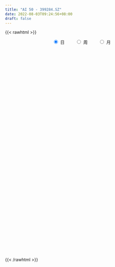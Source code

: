 ```yaml
---
title: "AI 50 - 399284.SZ"
date: 2022-08-03T09:24:56+08:00
draft: false
---
```

{{< rawhtml >}}
    <div style="text-align: center">
        <label style="padding: 1rem;"><input style="margin-right: .5rem" type="radio" name="period" value="D" checked onclick="period_change(this)">日</label>
        <label style="padding: 1rem;"><input style="margin-right: .5rem" type="radio" name="period" value="W" onclick="period_change(this)">周</label>
        <label style="padding: 1rem;"><input style="margin-right: .5rem" type="radio" name="period" value="M" onclick="period_change(this)">月</label>
    </div>
    <div id="chart" style="height: 700px;"></div> 
    <script type="text/javascript">
        const D_v = [26328795.0,23066095.0,22249988.0,16251378.0,17822393.0,16002715.0,19307516.0,19641689.0,21787981.0,16981052.0,14112650.0,17698992.0,16928629.0,16961357.0,21221320.0,20420221.0,17216633.0,18621491.0,19704365.0,16932039.0,16480358.0,16783638.0,11233172.0,14419364.0,17536059.0,16470311.0,14948277.0,13490561.0,16060287.0,15734376.0,16681831.0,16644931.0,15137475.0,15232918.0,17287114.0,14970879.0,19082874.0,16991838.0,14990479.0,19266599.0,16974933.0,19849652.0,17174674.0,11429845.0,13133518.0,14659239.0,12186752.0,11519734.0,11480601.0,10741913.0,9152431.0,8460400.0,9472533.0,6721507.0,6287035.0,6451062.0,7353427.0,9559895.0,12519998.0,11308458.0,10272255.0,9668198.0,7809354.0,8750721.0,9074953.0,8224060.0,7786950.0,8737269.0,9974660.0,9151008.0,12025185.0,9896617.0,12496885.0,11331713.0,9706033.0,8877149.0,10384458.0,10295744.0,13439249.0,10590988.0,8311053.0,8505412.0,8913811.0,8281465.0,9845998.0,8083998.0,7988082.0,7522259.0,8831125.0,8767298.0,8519462.0,7852426.0,7602424.0,8861989.0,8946300.0,8217822.0,7766388.0,6435245.0,6944277.0,6583063.0,9491478.0,7420557.0,10062911.0,6622733.0,7229192.0,7576156.0,7584730.0,6577986.0,8032386.0,8641818.0,9239164.0,9490677.0,7976351.0,9903495.0,10530152.0,7439308.0,10610022.0,12455250.0,13418420.0,10924705.0,13819036.0,13479989.0,16598166.0,13700200.0,15475656.0,13325290.0,11310450.0,10926285.0,12307327.0,9727188.0,11868548.0,12533353.0,13639152.0,10805692.0,9729764.0,12029014.0,12927788.0,10526655.0,10809267.0,12950869.0,12616382.0,10038274.0,9040710.0,9200888.0,9786461.0,13186770.0,12409732.0,14455557.0,10565054.0,12681515.0,9757383.0,9098220.0,10112310.0,10055396.0,8609481.0,8923025.0,8978846.0,9357076.0,9711673.0,8059655.0,8020256.0,7431676.0,8072330.0,8017044.0,7912532.0,7556496.0,7591694.0,7951951.0,7731259.0,8881365.0,8735817.0,8701066.0,8464302.0,7553582.0,6428559.0,5959244.0,7039671.0,6642330.0,7407928.0,7418497.0,7572286.0,7775970.0,7042566.0,6379656.0,7197263.0,8559153.0,12722982.0,12957102.0,9738765.0,11542229.0,10422969.0,10014846.0,9549710.0,9237992.0,8520418.0,8817297.0,7851132.0,9977912.0,10023042.0,10463248.0,8488639.0,9449908.0,8924910.0,10833565.0,8629348.0,10642944.0,10358773.0,9526172.0,11200913.0,11411400.0,11853828.0,10500669.0,9542897.0,10272040.0,12029258.0,9512633.0,9328744.0,9539787.0,9775135.0,10844319.0,10138280.0,14925554.0,15197161.0,16184817.0,14277058.0,13420274.0,16460486.0,15513225.0,13439109.0,13816724.0,12173309.0,10262799.0,11661299.0,13445278.0,12467713.0,12731323.0,10979412.0,9798244.0,11132815.0,9469546.0,12819115.0,12348460.0,15572646.0,16719414.0,14798335.0,12558463.0,13061035.0,12929968.0,10259611.0,12733045.0,15245172.0,14332798.0,14232896.0,15559205.0,13351136.0,12854921.0,13983432.0,16580465.0,16889570.0,14885135.0,14247682.0,13210149.0,12918350.0,13600160.0,13302143.0,14464809.0,14740958.0,11918859.0,11984376.0,11129520.0,10686661.0,10057992.0,12446637.0,12156761.0,10314042.0,12617043.0,13727328.0,15214234.0,13297740.0,12041781.0,10711655.0,10494518.0,9490403.0,10001957.0,15452433.0,14024466.0,10838315.0,11163741.0,11419588.0,9357181.0,9897699.0,7864136.0,6680251.0,9858443.0,8947501.0,9499401.0,7099506.0,7675880.0,6292555.0,7243901.0,6292245.0,6565253.0,5008356.0,5805606.0,7170740.0,5957195.0,6106989.0,7137250.0,6599684.0,6838027.0,7238099.0,9041068.0,9038814.0,7942234.0,9461956.0,11451939.0,10613320.0,9143868.0,9371961.0,14341331.0,10646194.0,9935760.0,11946312.0,11843583.0,13477029.0,14878077.0,16566449.0,14368058.0,15077247.0,15038431.0,14453413.0,13004502.0,13550986.0,14405960.0,13856594.0,12072686.0,14027726.0,14129605.0,15063911.0,11657679.0,13234519.0,11608341.0,13206299.0,13509465.0,12888602.0,13871303.0,14378698.0,14412045.0,13573391.0,13358585.0,12869704.0,11630400.0,13029934.0,10980994.0,10365676.0,8932079.0,11051585.0,10350809.0,13062108.0,11469357.0,14592771.0,15338504.0,11876077.0,12428017.0,12553790.0,11435542.0,10483561.0,11108941.0,10396592.0,19627336.0,22339425.0,15540110.0,13209021.0,11515795.0,11325620.0,15203059.0,11216931.0,12715528.0,10185746.0,10745877.0,11229475.0,13403641.0,10774876.0,12126940.0,10668107.0,9396360.0,9302340.0,10171008.0,12191249.0,18234850.0,15669430.0,13959301.0,17927076.0,10764864.0,9418661.0,9038436.0,8731008.0,10346652.0,9502025.0,11212995.0,10952535.0,13183337.0,10004167.0,10684590.0,10024766.0,11825202.0,12943184.0,12456356.0,8040469.0,9513029.0,7543076.0,8645155.0,8037652.0,6831548.0,6773742.0,7803262.0,7634369.0,7589979.0,7152496.0,8151717.0,8912397.0,8133131.0,8363099.0,7356356.0,6272847.0,6135451.0,7095984.0,6576777.0,5783357.0,6419960.0,7359342.0,6846536.0,10476480.0,10124261.0,10878634.0,8804330.0,10502271.0,9965945.0,10578102.0,7474865.0,8938933.0,11240976.0,8095300.0,7906360.0,7504634.0,6685738.0,8495157.0,6929790.0,7479017.0,7118508.0,9124023.0,6938849.0,8248082.0,7543693.0,7651501.0,9592925.0,9863440.0,8913654.0,12249668.0,9700782.0,10487230.0,7886345.0,9116413.0,9057698.0,9615903.0,12537817.0,10268999.0,9402657.0,11097712.0,13956209.0,12526619.0,13986848.0,14854596.0,13421100.0,15752709.0,17058293.0,13153940.0,11349988.0,11669234.0,13133716.0,10936943.0,11836579.0,12311884.0,10758716.0,9745310.0,8193265.0,8172802.0,10230959.0,9387653.0,11936306.0,10686559.0,11089037.0,9711658.0,8556703.0,7819153.0,7949136.0,12823398.0,12040897.0,13250806.0,15567452.0]
const D_histogram = [0.0,-10.9965109972,-29.7896110776,-38.9393923773,-37.1517864931,-33.3406165593,-25.0930901088,-19.6682516951,-27.1229671092,-25.8403630498,-20.6533776232,-6.9143922221,-1.111649964,7.9042362569,22.79534657,28.8476715647,33.163516311,34.3957243308,30.8539877155,27.3483846155,18.2326062526,10.6975314766,4.3575278682,6.2240508153,11.3079292591,12.7629330091,6.0093811807,0.8192215501,1.0314079123,4.1281350239,5.6564177993,1.3428983774,-0.6709231664,-0.0228977924,-0.2853685629,2.885316123,6.4595998668,3.3270747557,0.8352903119,-6.2468297779,-10.1104653339,-19.5014441834,-31.4238852507,-32.6902736229,-28.2903224002,-21.6317700768,-19.2130318405,-16.0140123997,-9.9500304597,-6.9594590426,-8.0047339556,-7.29451094,-12.2160551906,-14.7472715215,-16.4305465988,-13.2762391847,-10.3356964342,-0.6456946965,13.1109565597,22.4258762652,24.1868896324,23.8763487201,19.9877069882,16.7450552905,17.5225599303,13.3507053137,9.5576909371,5.0089284254,6.5512790128,9.1338209613,12.4404051629,13.7968049265,7.8418047585,5.107608734,7.0456334258,8.1399377657,13.721763395,16.6341941563,21.3532517202,18.8093212386,9.90048356,6.0557819585,0.5574638924,-4.1934223245,-11.2507473703,-15.2739588081,-14.1423106127,-12.7209046937,-12.7841867689,-13.8944357361,-16.5362250642,-18.401589138,-17.1108526811,-15.7740609306,-10.8198345216,-7.4535156723,-3.5268722571,-0.0749499148,-0.0458030916,-0.8823334002,-3.3873014996,-5.4501417921,-10.7410166934,-12.1280328549,-9.5736733858,-9.1837453604,-7.7429137368,-6.3776826239,-1.8285289433,-3.0796435239,-1.248647775,-1.0774161603,-2.2563385007,-6.21086058,-3.7972720261,-1.1055424822,6.9844506178,16.1935415776,27.7884104925,30.7223830932,30.7656164589,33.6627710247,36.3151169386,39.9785993716,41.5407836791,37.3381989671,30.376498971,29.4806239272,26.7628620775,23.0234432223,24.3286236013,21.8088845889,16.3961584086,6.7872692028,2.0518093999,-12.9983716523,-25.5134165398,-28.9897571668,-26.0590722367,-34.113750846,-39.3665258986,-47.5234052698,-48.5466054543,-40.147949944,-25.5558448856,-13.2988562847,-0.7166886692,4.3282724792,8.5321620438,6.7305261211,2.7605255058,-3.3198969941,1.3523596998,5.0878399027,9.2146741351,5.9116236875,6.5033275409,-0.250085149,-9.8994195993,-19.0909643566,-20.3447872692,-22.008077483,-26.7826687919,-28.4432843338,-26.4677034593,-23.6084317407,-22.5691774252,-16.4346826715,-11.695877436,-9.3823313698,-5.5049870123,3.0423858282,7.9151847009,11.0148029471,13.8651769884,16.5837485537,19.7966531666,22.5437757367,22.4385202863,20.6183538372,15.0144056215,5.3692403517,1.4059423662,1.8742072627,1.7594847921,4.1347124207,15.6210231934,22.1783687094,25.627005482,29.2645859453,27.4994791798,24.5260218468,18.5934622705,12.9075011923,9.6438530272,4.014777867,-2.288618599,-11.6503599578,-17.0978978621,-15.8106892828,-12.6084371139,-10.6620499608,-6.4569207765,-1.5838909471,3.1454125742,7.3866693073,10.8960066309,10.377868165,15.758728843,23.2008486438,23.9404951791,24.8041045325,23.0424554366,23.5683144892,23.0347694807,15.0824808799,7.31185671,2.3950869395,0.4650899953,-2.7194524372,-4.7215768204,-0.4892857025,-2.5039642647,-2.9331392163,-8.3031094818,-5.540793675,-0.2099759877,5.3550570529,7.4801840085,10.0917112436,7.7540602205,4.7076745929,4.6216545007,1.1782776673,2.9466448469,-0.2180329567,-8.5747311546,-10.0595998794,-11.1796123407,-10.4321609355,-7.2687666427,-9.9894115705,-2.882531349,2.819759704,1.1168530926,1.2469945524,0.5114374856,2.1918924536,2.6483714736,4.6465677024,6.3337894617,3.5465217188,-0.7587448314,-9.3162110319,-17.2773526059,-17.19026881,-16.8878402432,-10.6811988098,-9.0673574125,-3.3626747722,-2.1627335204,-1.8516651963,0.0325792841,2.5780003814,2.1278870833,2.2769331244,-3.8885839658,-9.6595050081,-19.217999379,-24.4927524289,-25.6797969071,-24.5485405827,-16.3177661595,-11.6733150832,-7.9318583773,-8.1375212105,-6.0044638313,-2.7325186972,-3.9572794019,-3.2472091779,-6.3859118328,-9.1111564109,-6.4587199568,-3.161808596,3.9721722728,3.6996145262,4.9374401286,4.4237388752,2.3832563217,-0.9945431893,-8.1974345097,-11.4601236938,-12.7955915391,-9.6372017886,-7.8769424623,-7.8263931958,-7.9935070776,-12.408842132,-10.6434776401,-6.0907807959,-2.1277848059,-4.3390221101,-3.9928273363,-2.2246816362,1.2565495006,1.7049027556,3.8116235433,4.0456078518,2.1444104425,4.145266042,5.2067594364,7.6646997508,3.0528708936,-0.6921466344,1.4790784935,8.477217978,10.8549117006,14.1741993789,17.4020822069,22.5266002005,23.6278752458,27.1132719731,27.5209881667,28.4628249132,27.9528637839,26.4439297232,22.4756871668,21.567437899,16.9078524478,17.9269978515,21.5333397062,20.3941723227,17.0774697527,11.5810058451,3.5442909885,-1.6023955153,-2.878587245,-2.4564508611,-6.512854089,-6.7986678353,-9.9416392079,-14.5957927262,-9.1727372792,-4.1681895759,-3.368393638,-0.2969342208,3.4557341411,3.5831748181,3.1522001705,-2.4441378904,-12.800033388,-15.2285485215,-13.4932719816,-11.8233907198,-12.5902018334,-13.3012471256,-11.2949479398,-11.7515980459,-8.036262522,-4.8523503741,-0.9261427447,-4.5490810419,-9.3946537959,-17.6145281989,-18.9661115797,-23.6250887828,-24.5876232206,-28.411490819,-28.8822091834,-17.8466292665,-7.0764909029,-2.2742156016,-2.073164821,-5.1706515819,-6.0121150421,-16.4711370612,-20.7078647445,-31.2815297638,-38.2300112896,-41.8469989189,-41.1810579193,-33.3894403661,-27.6946066559,-25.6449625195,-20.9499366974,-12.710279294,-5.7058705654,-0.3655231832,7.1536218356,16.8553423366,19.150369604,26.875057872,24.6623482759,23.9489288446,22.4403333754,20.9933920419,18.0872998159,11.8842930051,5.3932756026,-8.0714543654,-18.822168406,-26.2489600048,-26.8900954479,-24.4277878063,-26.2995256112,-33.1940613708,-28.6679782215,-19.1090174295,-11.5210518035,-4.701865273,0.1526842745,5.5599611288,5.4061993064,2.9062820116,0.6334668499,-3.4675010903,-0.25906698,0.6991513954,2.1017314776,2.5704157103,-0.2345281178,-3.3517169158,-12.9180788363,-14.2309756985,-17.2164749662,-15.4885289995,-12.7656309844,-6.3018117386,-1.448431906,1.6895616182,-0.2792634274,-3.0361301077,-16.443124163,-27.9831530689,-23.5030802449,-18.869856467,-4.9563495623,4.2811731843,7.9001052988,10.3883781135,15.4607467453,21.7055961165,25.6056465627,26.4651315133,25.6359062721,26.192783758,27.3386993842,28.1912660184,30.0657283303,32.606336169,25.0350262946,21.6377939809,20.3891690254,18.8887173541,20.3976143421,24.772464689,27.1230888275,29.9044538175,36.7992681196,37.2277953873,36.5857018985,28.9513033163,25.4460041378,21.7889862424,17.1504977562,15.7262067056,14.650329062,12.6988761332,13.2757034046,14.2244963155,7.3873460189,6.0478137933,6.7531335266,7.6664678497,11.9470747766,10.7121911781,9.2073967809,6.0037656993,3.6165495715,-0.583265226,-5.4242388352,-8.0763979518,-9.8920806168,-14.3777133534,-20.204193961,-23.5419979112,-23.6623824437,-25.4493507561,-21.2818413877,-14.4001456075,-8.3507114663,-4.0810139052,-3.695696947,-5.0291548238,-4.243047558,-2.5872801334,2.0264560047,2.485059172,4.577209236,-0.9542324129]
const D_fast = [0.0,-13.7456387464,-39.9861415963,-58.8707709903,-66.3711117294,-70.8950959354,-68.9208420121,-68.4130665222,-82.6485237136,-87.8260104167,-87.8023693958,-75.7919820502,-70.2671522831,-59.275206998,-38.6852600424,-25.4210171565,-12.8142933324,-2.98315423,1.1886060836,4.5200991375,-0.0375276623,-4.8982195691,-10.1488412104,-6.7263055595,1.184555199,5.8302922013,0.579085668,-4.406268575,-3.9362302347,0.1925306329,3.1349178581,-0.8428769695,-3.0244293049,-2.382128379,-2.7159412902,1.1760724265,6.3652561369,4.0644997148,1.7815378489,-6.8622896854,-13.2535415748,-27.5198814702,-47.2982938501,-56.7372506281,-59.4098800054,-58.1592702013,-60.5437899251,-61.3482735842,-57.7717992591,-56.5210926027,-59.5675510046,-60.6809557239,-68.6565137722,-74.8745479835,-80.6654597105,-80.8302120925,-80.4735934506,-70.945015387,-53.9106249908,-38.989236219,-31.1815004438,-25.522954176,-24.4146691608,-23.471057036,-18.3129124136,-19.1470907018,-20.5506823441,-23.8472127495,-20.6670424089,-15.80104522,-9.3843597277,-4.5787587325,-8.5733077108,-10.0306015519,-6.3311685036,-3.2018797222,5.8103867558,12.8813660561,22.9387365501,25.0971363781,18.6634195895,16.3326634777,10.9737113847,5.1744695866,-4.6955423017,-12.5372434416,-14.9411728994,-16.6999931538,-19.9593219212,-24.5431798225,-31.3190254166,-37.7847867749,-40.7717634883,-43.3784869704,-41.1292191918,-39.6262792606,-36.5813539097,-33.1481690461,-33.1304729958,-34.1875866544,-37.5393801287,-40.9647558693,-48.9408849439,-53.3599093192,-53.1989681965,-55.1049765112,-55.5998733217,-55.8290628648,-51.73704142,-53.7580668816,-52.2392330765,-52.3373555018,-54.0803624675,-59.5875996917,-58.1233291443,-55.707985221,-45.8718794666,-32.6144031124,-14.0724315743,-3.4578632003,4.2767742802,15.5896216021,27.3207467506,40.9788790265,52.9262592538,58.0582242837,58.6906490303,65.1649299682,69.1378836379,71.1543255883,78.5416618676,81.4741440024,80.1604574243,72.2483855192,68.0258780663,49.726104101,30.8327050786,20.1089251598,16.5248420308,-0.05827429,-15.1526808173,-35.1904115059,-48.350263054,-49.9885950297,-41.7854511928,-32.853176663,-20.4501812148,-14.3231519466,-7.986221871,-8.1052262634,-11.3850955023,-18.2954922507,-13.2851456319,-8.2777054533,-1.8472026871,-3.6723472129,-1.4548114743,-8.2707454514,-20.3949348016,-34.359220648,-40.6992403778,-47.8645499624,-59.3348084693,-68.1062450947,-72.747590085,-75.7904263015,-80.3934663424,-78.3676422565,-76.5528063801,-76.5848431563,-74.0837455518,-64.7757762543,-57.9241812063,-52.0708622234,-45.754193935,-38.8896852312,-30.7276173268,-22.3445508224,-16.8401762013,-13.5057541911,-15.3561010014,-23.6589561832,-27.2707685772,-26.333951865,-26.0088031376,-22.5998974038,-7.2083308328,4.8936068605,14.7489950036,25.7027219533,30.8124849828,33.9705331115,32.6863391028,30.2272533227,29.3745684144,24.7491877209,17.8736366052,5.5993052569,-4.1227071129,-6.7881708543,-6.7380279639,-7.4571533009,-4.8662543108,-0.3891972182,5.1264594466,11.2143835066,17.4477224879,19.5240510632,28.844593952,42.0869259138,48.8116962438,55.8763317304,59.8752964936,66.2932341685,71.5183815302,67.3367131494,61.394053157,57.0760551213,55.262330676,51.3979251342,48.2154065458,52.3253762381,49.6847066098,48.5222468541,41.0764992181,42.4536166062,47.7319402966,54.6357376005,58.6309105582,63.7653656042,63.3662296362,61.4967626568,62.5661561898,59.4173487732,61.9223771646,58.7031911217,48.2028101352,44.2030414405,40.288125894,38.4275370654,39.7737396975,34.5557418771,40.9419892614,47.3492202404,45.9255269021,46.367417,45.7597193046,47.988147386,49.1067192744,52.2665574288,55.5372265535,53.6365892403,49.1416364822,38.2551175238,25.9746377983,21.7641543917,17.8446228977,21.3809646287,20.7279666729,25.59198062,26.2512384918,26.0993905168,27.9917798182,31.1817010109,31.2635594836,31.9818388058,24.8441757242,16.6583784298,2.2953842142,-9.1025569429,-16.7095506479,-21.7154294691,-17.5640965859,-15.8379742803,-14.0794821688,-16.3195253046,-15.6875838833,-13.0987684235,-15.3128489786,-15.4145810492,-20.1497616622,-25.152795343,-24.1150388782,-21.6085796664,-13.4815557293,-12.8292098444,-10.3570242098,-9.7647907444,-11.2094592175,-14.8358945258,-24.0881444736,-30.2158645812,-34.7502303113,-34.0011410079,-34.2101172972,-36.1161663296,-38.2816569809,-45.7992025683,-46.6947074864,-43.6647058412,-40.2336560526,-43.5296488843,-44.1816609447,-42.9696856535,-39.1743171417,-38.2997381977,-35.2401115242,-33.9947252527,-35.3598200514,-32.3226479415,-29.9594646879,-25.5853494359,-29.4339605696,-33.3520147562,-30.8110200049,-21.6935760259,-16.6021543782,-9.7393168551,-2.1609134754,8.5952545683,15.6034984251,25.8672131456,33.1551763809,41.2127193557,47.6909741724,52.7930225425,54.4437017778,58.9273119847,58.4946896455,63.995584512,72.9852612933,76.9446369904,77.8973018587,75.2960894123,68.1454473029,62.5981619203,60.6023233793,60.4103470479,54.7257302978,52.7402495927,47.1118684181,38.8087667182,41.9386378454,45.9011381548,45.8588356831,48.8560615452,53.4726634423,54.4958978238,54.8529732188,48.6456006853,35.0896968407,28.8540445768,27.2160031213,25.9300367033,22.0156751312,17.9793180576,17.1618802586,13.767330641,15.4736005344,17.4444250887,21.1390970319,16.3788884743,9.1846522713,-3.4388541815,-9.5319654572,-20.097214856,-27.2066550989,-38.133395402,-45.8246660623,-39.2507434621,-30.2497278242,-26.0160064233,-26.3332468479,-30.7233965043,-33.0678887251,-47.6446950094,-57.0583888788,-75.4524363391,-91.9584206874,-106.0371580464,-115.6664815266,-116.2222240649,-117.4510420186,-121.8126385121,-122.3550968644,-117.2930092844,-111.7150681972,-106.4661016109,-97.1585511332,-83.242995048,-76.1603753796,-61.7169226436,-57.7640451707,-52.4902323909,-48.3887445162,-44.5873378392,-42.9716051113,-46.2035386707,-51.3462371726,-66.828830732,-82.2850868741,-96.2741184741,-103.6377777792,-107.2824170892,-115.7290362968,-130.9220873991,-133.5629988052,-128.7812923706,-124.0735896954,-118.4298694832,-113.5371488671,-106.7398817306,-105.5420937264,-107.3154405183,-109.4298889676,-114.3977321803,-111.2540648151,-110.1210585908,-108.1930456391,-107.0817574789,-109.9453333364,-113.9004513634,-126.696332993,-131.5669737798,-138.856591789,-141.0007780722,-141.4692878032,-136.5809214921,-132.0896496359,-128.5292657072,-130.5679066096,-134.0838058169,-151.6015809129,-170.1373980861,-171.5330953233,-171.6173356622,-158.942916148,-148.6351001054,-143.0411416662,-137.955774323,-129.0182190049,-117.3469706046,-107.0455085178,-99.5697406888,-93.989989362,-86.8849159365,-78.9043254643,-71.0039423256,-61.6130479311,-50.9208560501,-52.2334093508,-50.2211931693,-46.3725258685,-43.1507982012,-36.5424976277,-25.9745311086,-16.8431347632,-6.5856563188,9.5089750132,19.2444511278,27.7487831135,27.3522103604,30.2084122163,31.9986408816,31.6477768344,34.1550374602,36.7417420821,37.9650081866,41.8607613091,46.365678299,41.375364507,41.5477857298,43.9413888447,46.7713401302,54.0387157513,55.4818799473,56.2789347453,54.5762450886,53.0931663536,48.7475352496,42.5505019316,37.8792433271,33.5905405079,25.5104794329,14.6329503351,5.409646907,-0.6263332364,-8.7756392378,-9.9285902163,-6.646930838,-2.6851745634,0.5642695215,0.0256622429,-2.5650843399,-2.8397389636,-1.8307915723,3.289558567,4.3694265273,7.6058789003,1.8358791482]
const D_slow = [0.0,-2.7491277493,-10.1965305187,-19.931378613,-29.2193252363,-37.5544793761,-43.8277519033,-48.7448148271,-55.5255566044,-61.9856473668,-67.1489917726,-68.8775898282,-69.1555023191,-67.1794432549,-61.4806066124,-54.2686887212,-45.9778096435,-37.3788785608,-29.6653816319,-22.828285478,-18.2701339149,-15.5957510457,-14.5063690787,-12.9503563748,-10.1233740601,-6.9326408078,-5.4302955126,-5.2254901251,-4.967638147,-3.935604391,-2.5214999412,-2.1857753469,-2.3535061385,-2.3592305866,-2.4305727273,-1.7092436965,-0.0943437298,0.7374249591,0.9462475371,-0.6154599074,-3.1430762409,-8.0184372867,-15.8744085994,-24.0469770052,-31.1195576052,-36.5275001244,-41.3307580845,-45.3342611845,-47.8217687994,-49.5616335601,-51.562817049,-53.3864447839,-56.4404585816,-60.127276462,-64.2349131117,-67.5539729078,-70.1378970164,-70.2993206905,-67.0215815506,-61.4151124843,-55.3683900762,-49.3993028961,-44.4023761491,-40.2161123265,-35.8354723439,-32.4977960155,-30.1083732812,-28.8561411749,-27.2183214217,-24.9348661813,-21.8247648906,-18.375563659,-16.4151124694,-15.1382102859,-13.3768019294,-11.341817488,-7.9113766392,-3.7528281002,1.5854848299,6.2878151395,8.7629360295,10.2768815191,10.4162474923,9.3678919111,6.5552050686,2.7367153665,-0.7988622866,-3.9790884601,-7.1751351523,-10.6487440863,-14.7828003524,-19.3831976369,-23.6609108072,-27.6044260398,-30.3093846702,-32.1727635883,-33.0544816526,-33.0732191313,-33.0846699042,-33.3052532542,-34.1520786291,-35.5146140772,-38.1998682505,-41.2318764642,-43.6252948107,-45.9212311508,-47.856959585,-49.4513802409,-49.9085124768,-50.6784233577,-50.9905853015,-51.2599393415,-51.8240239667,-53.3767391117,-54.3260571182,-54.6024427388,-52.8563300844,-48.80794469,-41.8608420668,-34.1802462935,-26.4888421788,-18.0731494226,-8.994370188,1.0002796549,11.3854755747,20.7200253165,28.3141500593,35.6843060411,42.3750215604,48.130882366,54.2130382663,59.6652594135,63.7642990157,65.4611163164,65.9740686664,62.7244757533,56.3461216183,49.0986823266,42.5839142675,34.055476556,24.2138450813,12.3329937639,0.1963424003,-9.8406450857,-16.2296063071,-19.5543203783,-19.7334925456,-18.6514244258,-16.5183839148,-14.8357523845,-14.1456210081,-14.9755952566,-14.6375053317,-13.365545356,-11.0618768222,-9.5839709004,-7.9581390151,-8.0206603024,-10.4955152022,-15.2682562914,-20.3544531087,-25.8564724794,-32.5521396774,-39.6629607608,-46.2798866257,-52.1819945609,-57.8242889172,-61.932959585,-64.856928944,-67.2025117865,-68.5787585396,-67.8181620825,-65.8393659073,-63.0856651705,-59.6193709234,-55.473433785,-50.5242704933,-44.8883265591,-39.2786964876,-34.1241080283,-30.3705066229,-29.028196535,-28.6767109434,-28.2081591277,-27.7682879297,-26.7346098245,-22.8293540262,-17.2847618488,-10.8780104783,-3.561863992,3.3130058029,9.4445112646,14.0928768323,17.3197521304,19.7307153872,20.7344098539,20.1622552042,17.2496652147,12.9751907492,9.0225184285,5.87040915,3.2048966598,1.5906664657,1.1946937289,1.9810468725,3.8277141993,6.551715857,9.1461828983,13.085865109,18.88607727,24.8712010647,31.0722271979,36.832841057,42.7249196793,48.4836120495,52.2542322695,54.082196447,54.6809681818,54.7972406807,54.1173775714,52.9369833663,52.8146619406,52.1886708745,51.4553860704,49.3796086999,47.9944102812,47.9419162843,49.2806805475,51.1507265496,53.6736543605,55.6121694157,56.7890880639,57.9445016891,58.2390711059,58.9757323176,58.9212240784,56.7775412898,54.2626413199,51.4677382348,48.8596980009,47.0425063402,44.5451534476,43.8245206104,44.5294605364,44.8086738095,45.1204224476,45.248281819,45.7962549324,46.4583478008,47.6199897264,49.2034370918,50.0900675215,49.9003813137,47.5713285557,43.2519904042,38.9544232017,34.7324631409,32.0621634385,29.7953240853,28.9546553923,28.4139720122,27.9510557131,27.9592005341,28.6037006295,29.1356724003,29.7049056814,28.73275969,26.3178834379,21.5133835932,15.390195486,8.9702462592,2.8331111135,-1.2463304264,-4.1646591972,-6.1476237915,-8.1820040941,-9.6831200519,-10.3662497263,-11.3555695767,-12.1673718712,-13.7638498294,-16.0416389321,-17.6563189214,-18.4467710704,-17.4537280021,-16.5288243706,-15.2944643384,-14.1885296196,-13.5927155392,-13.8413513365,-15.8907099639,-18.7557408874,-21.9546387722,-24.3639392193,-26.3331748349,-28.2897731339,-30.2881499033,-33.3903604363,-36.0512298463,-37.5739250453,-38.1058712467,-39.1906267743,-40.1888336083,-40.7450040174,-40.4308666422,-40.0046409533,-39.0517350675,-38.0403331045,-37.5042304939,-36.4679139834,-35.1662241243,-33.2500491866,-32.4868314632,-32.6598681218,-32.2900984984,-30.1707940039,-27.4570660788,-23.913516234,-19.5629956823,-13.9313456322,-8.0243768207,-1.2460588275,5.6341882142,12.7498944425,19.7381103885,26.3490928193,31.968014611,37.3598740857,41.5868371977,46.0685866606,51.4519215871,56.5504646678,60.819832106,63.7150835672,64.6011563144,64.2005574355,63.4809106243,62.866797909,61.2385843868,59.5389174279,57.053507626,53.4045594444,51.1113751246,50.0693277306,49.2272293211,49.1529957659,50.0169293012,50.9127230057,51.7007730484,51.0897385757,47.8897302287,44.0825930984,40.709275103,37.753427423,34.6058769647,31.2805651833,28.4568281983,25.5189286868,23.5098630564,22.2967754628,22.0652397766,20.9279695162,18.5793060672,14.1756740175,9.4341461225,3.5278739268,-2.6190318783,-9.7219045831,-16.9424568789,-21.4041141956,-23.1732369213,-23.7417908217,-24.2600820269,-25.5527449224,-27.0557736829,-31.1735579482,-36.3505241344,-44.1709065753,-53.7284093977,-64.1901591275,-74.4854236073,-82.8327836988,-89.7564353628,-96.1676759926,-101.405160167,-104.5827299905,-106.0091976318,-106.1005784276,-104.3121729687,-100.0983373846,-95.3107449836,-88.5919805156,-82.4263934466,-76.4391612355,-70.8290778916,-65.5807298811,-61.0589049272,-58.0878316759,-56.7395127752,-58.7573763666,-63.4629184681,-70.0251584693,-76.7476823313,-82.8546292828,-89.4295106856,-97.7280260283,-104.8950205837,-109.6722749411,-112.5525378919,-113.7280042102,-113.6898331416,-112.2998428594,-110.9482930328,-110.2217225299,-110.0633558174,-110.93023109,-110.994997835,-110.8202099862,-110.2947771168,-109.6521731892,-109.7108052186,-110.5487344476,-113.7782541567,-117.3359980813,-121.6401168228,-125.5122490727,-128.7036568188,-130.2791097534,-130.6412177299,-130.2188273254,-130.2886431822,-131.0476757092,-135.1584567499,-142.1542450171,-148.0300150784,-152.7474791951,-153.9865665857,-152.9162732896,-150.9412469649,-148.3441524366,-144.4789657502,-139.0525667211,-132.6511550804,-126.0348722021,-119.6258956341,-113.0776996946,-106.2430248485,-99.1952083439,-91.6787762614,-83.5271922191,-77.2684356455,-71.8589871502,-66.7616948939,-62.0395155553,-56.9401119698,-50.7469957976,-43.9662235907,-36.4901101363,-27.2902931064,-17.9833442596,-8.836918785,-1.5990929559,4.7624080785,10.2096546392,14.4972790782,18.4288307546,22.0914130201,25.2661320534,28.5850579045,32.1411819834,33.9880184882,35.4999719365,37.1882553181,39.1048722805,42.0916409747,44.7696887692,47.0715379644,48.5724793893,49.4766167821,49.3308004756,47.9747407668,45.9556412789,43.4826211247,39.8881927863,34.8371442961,28.9516448183,23.0360492073,16.6737115183,11.3532511714,7.7532147695,5.6655369029,4.6452834266,3.7213591899,2.4640704839,1.4033085944,0.7564885611,1.2631025623,1.8843673553,3.0286696643,2.7901115611]
const D_data = [['2020-07-14', 4155.1783, 4044.3532, 3963.1902, 4155.1783],['2020-07-15', 4045.0857, 3872.0418, 3852.0145, 4060.8121],['2020-07-16', 3881.5273, 3676.1365, 3648.3688, 3918.1064],['2020-07-17', 3701.1739, 3691.4111, 3636.9043, 3756.9654],['2020-07-20', 3735.8455, 3774.4529, 3635.8579, 3774.4529],['2020-07-21', 3782.4859, 3781.924, 3734.2578, 3807.4345],['2020-07-22', 3790.1114, 3840.9768, 3768.8994, 3887.4004],['2020-07-23', 3795.0469, 3818.1063, 3693.8756, 3828.5178],['2020-07-24', 3786.2673, 3624.8943, 3611.4125, 3820.0615],['2020-07-27', 3647.9688, 3687.9964, 3640.1787, 3728.2246],['2020-07-28', 3732.6179, 3726.5965, 3676.4085, 3737.4643],['2020-07-29', 3715.7049, 3864.3799, 3703.7196, 3865.4056],['2020-07-30', 3874.0067, 3804.851, 3793.2399, 3875.2041],['2020-07-31', 3814.0483, 3878.343, 3802.0076, 3904.3639],['2020-08-03', 3920.0922, 4020.0282, 3901.9653, 4020.0282],['2020-08-04', 4035.754, 3978.5558, 3950.8963, 4038.8324],['2020-08-05', 4031.5607, 4002.6847, 3944.4302, 4034.5065],['2020-08-06', 4007.514, 4000.2784, 3932.5906, 4018.3658],['2020-08-07', 3987.8654, 3955.5924, 3881.0383, 3999.236],['2020-08-10', 3940.6031, 3956.5522, 3912.4463, 3994.2589],['2020-08-11', 3950.344, 3867.3448, 3862.244, 3980.6338],['2020-08-12', 3859.1931, 3851.1696, 3742.8092, 3874.9043],['2020-08-13', 3858.4096, 3832.3885, 3819.9472, 3867.2787],['2020-08-14', 3824.3496, 3925.4112, 3818.6168, 3929.6285],['2020-08-17', 3926.1415, 3990.0044, 3901.313, 3992.492],['2020-08-18', 3985.7347, 3970.7153, 3941.5132, 3994.9618],['2020-08-19', 3961.2824, 3860.0928, 3850.0521, 3961.2824],['2020-08-20', 3826.5872, 3849.2549, 3804.4827, 3896.6265],['2020-08-21', 3895.1343, 3903.481, 3871.0713, 3944.9943],['2020-08-24', 3927.2466, 3950.0592, 3868.6175, 3980.259],['2020-08-25', 3959.5992, 3946.4213, 3928.7507, 3989.5748],['2020-08-26', 3940.9115, 3868.1062, 3851.0561, 3953.5563],['2020-08-27', 3866.5266, 3879.7061, 3824.543, 3898.6603],['2020-08-28', 3858.5924, 3908.7517, 3827.7133, 3915.0112],['2020-08-31', 3934.5511, 3897.9185, 3897.9185, 3959.7346],['2020-09-01', 3893.7924, 3949.5982, 3875.3266, 3949.5982],['2020-09-02', 3944.4042, 3976.5912, 3919.9603, 3992.2983],['2020-09-03', 3958.2466, 3897.6937, 3890.1648, 3958.2466],['2020-09-04', 3813.3865, 3892.2525, 3809.6995, 3900.7111],['2020-09-07', 3886.959, 3806.5724, 3790.4693, 3910.165],['2020-09-08', 3815.3062, 3810.3679, 3751.9951, 3824.0358],['2020-09-09', 3759.0473, 3692.407, 3667.4943, 3766.5936],['2020-09-10', 3727.1009, 3580.6549, 3565.3455, 3730.6476],['2020-09-11', 3556.1264, 3649.8262, 3555.8694, 3651.9239],['2020-09-14', 3666.3085, 3700.9216, 3653.096, 3716.1674],['2020-09-15', 3703.6186, 3734.3608, 3689.937, 3736.1068],['2020-09-16', 3723.9822, 3683.8779, 3656.9426, 3741.7738],['2020-09-17', 3668.7722, 3688.5634, 3637.9236, 3726.1781],['2020-09-18', 3694.8221, 3732.5342, 3676.4463, 3734.9828],['2020-09-21', 3738.3493, 3704.8335, 3699.8378, 3752.9181],['2020-09-22', 3676.3871, 3646.2858, 3637.1912, 3699.2274],['2020-09-23', 3660.0222, 3653.7394, 3622.1847, 3677.7611],['2020-09-24', 3623.7574, 3556.0266, 3555.4843, 3625.3755],['2020-09-25', 3573.4513, 3546.6024, 3527.2958, 3579.6837],['2020-09-28', 3556.344, 3524.3828, 3524.3321, 3570.76],['2020-09-29', 3548.1132, 3567.6689, 3540.0397, 3587.2412],['2020-09-30', 3579.7901, 3562.2103, 3545.0891, 3606.8671],['2020-10-09', 3633.4154, 3666.6591, 3625.5746, 3679.2647],['2020-10-12', 3701.2266, 3776.4781, 3697.8061, 3776.4781],['2020-10-13', 3780.8261, 3788.5248, 3748.0334, 3803.0936],['2020-10-14', 3777.0288, 3734.2811, 3726.5346, 3777.1051],['2020-10-15', 3732.9271, 3724.0774, 3713.424, 3750.6073],['2020-10-16', 3716.8108, 3678.7494, 3655.638, 3723.4649],['2020-10-19', 3720.7119, 3676.2055, 3670.6597, 3739.8541],['2020-10-20', 3675.8095, 3728.2459, 3665.1183, 3728.2459],['2020-10-21', 3723.2554, 3664.5124, 3634.6123, 3723.2554],['2020-10-22', 3644.3897, 3652.3749, 3623.0603, 3671.8593],['2020-10-23', 3668.9008, 3621.9, 3616.0995, 3695.2439],['2020-10-26', 3620.9357, 3690.7356, 3616.2147, 3718.6076],['2020-10-27', 3672.4043, 3717.5481, 3669.7547, 3728.8219],['2020-10-28', 3714.3294, 3747.9375, 3670.0659, 3773.4532],['2020-10-29', 3692.7936, 3743.8175, 3689.2227, 3756.8203],['2020-10-30', 3739.7207, 3645.891, 3645.891, 3774.4321],['2020-11-02', 3649.4268, 3665.6302, 3613.8762, 3675.65],['2020-11-03', 3673.9361, 3724.885, 3658.9046, 3733.82],['2020-11-04', 3734.2811, 3726.8747, 3706.9252, 3751.0954],['2020-11-05', 3782.3188, 3808.6584, 3748.6903, 3815.2899],['2020-11-06', 3816.9767, 3809.6149, 3777.4334, 3838.1454],['2020-11-09', 3837.5188, 3868.0843, 3837.5188, 3929.0539],['2020-11-10', 3846.1952, 3799.6406, 3780.1773, 3846.1952],['2020-11-11', 3778.9664, 3701.3761, 3701.3761, 3795.2252],['2020-11-12', 3738.0458, 3738.0129, 3720.566, 3763.8391],['2020-11-13', 3713.7443, 3696.0592, 3663.6905, 3715.6188],['2020-11-16', 3719.6275, 3677.5618, 3633.6232, 3721.4516],['2020-11-17', 3672.2813, 3611.5302, 3552.7679, 3672.4914],['2020-11-18', 3602.8215, 3609.4957, 3570.8953, 3625.3522],['2020-11-19', 3599.666, 3654.5864, 3577.1251, 3664.4392],['2020-11-20', 3657.1362, 3654.0139, 3643.7039, 3677.1388],['2020-11-23', 3655.122, 3628.0443, 3596.5867, 3655.6771],['2020-11-24', 3619.1986, 3599.7423, 3583.0931, 3626.3414],['2020-11-25', 3603.021, 3556.3161, 3556.1517, 3621.4405],['2020-11-26', 3557.9126, 3537.3375, 3511.5932, 3565.0428],['2020-11-27', 3546.8182, 3557.9988, 3510.8092, 3561.6911],['2020-11-30', 3558.4415, 3548.8335, 3519.0639, 3589.4542],['2020-12-01', 3545.0378, 3596.4345, 3543.3433, 3597.0265],['2020-12-02', 3596.9307, 3587.3083, 3568.6713, 3600.1184],['2020-12-03', 3589.362, 3605.0567, 3565.6823, 3612.3188],['2020-12-04', 3594.4389, 3612.9627, 3580.3778, 3615.2891],['2020-12-07', 3615.6974, 3574.7303, 3573.1945, 3620.1658],['2020-12-08', 3576.3858, 3556.5719, 3552.1208, 3584.466],['2020-12-09', 3571.7961, 3520.0532, 3519.0716, 3573.6043],['2020-12-10', 3505.5234, 3504.6703, 3481.5242, 3541.8618],['2020-12-11', 3505.4009, 3432.4738, 3397.2997, 3507.0522],['2020-12-14', 3429.968, 3448.4236, 3399.1416, 3450.4584],['2020-12-15', 3444.9695, 3486.2194, 3436.0712, 3493.4836],['2020-12-16', 3497.2446, 3453.1457, 3451.8264, 3497.2446],['2020-12-17', 3446.2806, 3457.7894, 3389.3277, 3458.9673],['2020-12-18', 3467.263, 3451.8341, 3438.2113, 3473.7735],['2020-12-21', 3446.3122, 3497.4059, 3429.6011, 3500.787],['2020-12-22', 3485.6841, 3424.4904, 3424.4447, 3496.8003],['2020-12-23', 3432.4036, 3455.6997, 3392.6578, 3455.7881],['2020-12-24', 3454.3979, 3432.0898, 3425.7789, 3481.7522],['2020-12-25', 3428.3606, 3403.7269, 3398.5649, 3438.6718],['2020-12-28', 3394.3618, 3344.0828, 3339.2553, 3398.2591],['2020-12-29', 3350.6094, 3408.0149, 3350.1451, 3434.0442],['2020-12-30', 3395.7653, 3415.6084, 3380.4806, 3423.1051],['2020-12-31', 3415.5054, 3507.2306, 3415.5054, 3516.9637],['2021-01-04', 3516.5588, 3570.2648, 3499.8825, 3578.8196],['2021-01-05', 3551.9225, 3667.8351, 3544.8139, 3672.9894],['2021-01-06', 3673.6233, 3616.7773, 3602.584, 3673.6233],['2021-01-07', 3618.2678, 3608.9923, 3570.1824, 3633.4863],['2021-01-08', 3610.5848, 3675.4527, 3609.9523, 3702.2587],['2021-01-11', 3694.9625, 3713.6295, 3687.6143, 3780.6256],['2021-01-12', 3696.5619, 3773.5305, 3696.2257, 3773.5305],['2021-01-13', 3773.8406, 3795.0112, 3771.5062, 3826.4135],['2021-01-14', 3783.5828, 3749.5646, 3718.7806, 3825.3253],['2021-01-15', 3750.9781, 3715.3833, 3677.9062, 3767.8228],['2021-01-18', 3702.8764, 3798.7161, 3697.9989, 3824.2672],['2021-01-19', 3819.6059, 3794.2425, 3783.8674, 3860.4539],['2021-01-20', 3784.8776, 3790.3768, 3754.731, 3802.8804],['2021-01-21', 3799.6056, 3873.3429, 3799.6056, 3886.3928],['2021-01-22', 3872.6715, 3848.7697, 3802.8704, 3881.0767],['2021-01-25', 3826.6264, 3815.1397, 3767.2314, 3880.7758],['2021-01-26', 3798.1542, 3740.31, 3729.8816, 3830.4594],['2021-01-27', 3740.3485, 3775.4069, 3703.126, 3784.0832],['2021-01-28', 3716.4891, 3597.1952, 3585.4836, 3732.8775],['2021-01-29', 3625.3635, 3547.1866, 3493.3861, 3646.7571],['2021-02-01', 3560.0923, 3602.7212, 3560.0923, 3624.5849],['2021-02-02', 3613.6574, 3665.9877, 3599.2052, 3671.313],['2021-02-03', 3669.7683, 3495.668, 3492.6556, 3673.7784],['2021-02-04', 3519.2732, 3469.3104, 3401.4737, 3525.9839],['2021-02-05', 3475.491, 3364.2071, 3363.954, 3481.2437],['2021-02-08', 3371.4529, 3391.0109, 3348.9326, 3439.6921],['2021-02-09', 3425.8579, 3492.8146, 3412.4156, 3501.2745],['2021-02-10', 3508.2999, 3604.5964, 3489.9983, 3609.292],['2021-02-18', 3663.9614, 3630.0329, 3623.6556, 3680.8557],['2021-02-19', 3625.4827, 3693.0923, 3591.1425, 3698.1656],['2021-02-22', 3703.8169, 3645.1624, 3645.1624, 3724.8682],['2021-02-23', 3615.6821, 3662.378, 3600.7304, 3690.6779],['2021-02-24', 3671.3159, 3597.5076, 3558.9352, 3693.9533],['2021-02-25', 3620.1629, 3556.403, 3550.9325, 3626.0773],['2021-02-26', 3480.4691, 3500.3628, 3475.7986, 3524.7736],['2021-03-01', 3540.863, 3628.4274, 3540.863, 3629.1297],['2021-03-02', 3637.8358, 3640.0926, 3598.6602, 3668.6671],['2021-03-03', 3630.3223, 3670.3408, 3605.3716, 3670.3408],['2021-03-04', 3641.1087, 3584.0407, 3569.4203, 3646.0761],['2021-03-05', 3535.9463, 3629.24, 3535.2596, 3659.7735],['2021-03-08', 3647.8123, 3521.8102, 3521.6505, 3679.6015],['2021-03-09', 3508.4829, 3435.5855, 3396.8585, 3537.9098],['2021-03-10', 3486.6694, 3376.6965, 3370.9494, 3494.7762],['2021-03-11', 3382.8996, 3429.4606, 3349.5638, 3434.8213],['2021-03-12', 3442.7661, 3396.0922, 3367.68, 3442.9391],['2021-03-15', 3359.1518, 3315.8401, 3289.1908, 3367.4205],['2021-03-16', 3322.5877, 3310.0618, 3259.1448, 3336.7202],['2021-03-17', 3302.7035, 3328.2978, 3274.18, 3344.4662],['2021-03-18', 3337.5372, 3325.3458, 3316.8537, 3341.1711],['2021-03-19', 3283.9675, 3286.7012, 3266.9984, 3326.0898],['2021-03-22', 3284.3681, 3345.82, 3279.2778, 3347.1126],['2021-03-23', 3349.5852, 3337.4784, 3316.9709, 3366.6542],['2021-03-24', 3320.1534, 3308.3164, 3299.9266, 3347.4281],['2021-03-25', 3292.7623, 3329.0434, 3288.1989, 3349.6689],['2021-03-26', 3336.0127, 3410.5777, 3327.9774, 3430.4722],['2021-03-29', 3436.3404, 3395.7961, 3392.351, 3452.3376],['2021-03-30', 3388.034, 3393.6043, 3380.436, 3414.5918],['2021-03-31', 3390.5219, 3407.8616, 3384.5296, 3415.8818],['2021-04-01', 3398.5279, 3425.3381, 3384.3102, 3427.7246],['2021-04-02', 3436.6589, 3454.6805, 3431.1769, 3474.7445],['2021-04-06', 3467.9619, 3475.2154, 3445.5844, 3488.7621],['2021-04-07', 3470.5811, 3458.6909, 3420.9955, 3471.8627],['2021-04-08', 3446.6213, 3444.0237, 3437.7103, 3480.1689],['2021-04-09', 3440.7308, 3386.1501, 3380.2431, 3440.7308],['2021-04-12', 3381.0168, 3298.0472, 3286.6113, 3388.6357],['2021-04-13', 3299.075, 3330.9366, 3299.0189, 3355.5053],['2021-04-14', 3344.306, 3374.2576, 3341.1473, 3377.695],['2021-04-15', 3368.1914, 3365.3707, 3338.2995, 3371.9339],['2021-04-16', 3363.6739, 3401.1948, 3356.5839, 3413.2751],['2021-04-19', 3438.8337, 3557.4302, 3438.8337, 3557.4302],['2021-04-20', 3557.1323, 3556.9397, 3550.0922, 3592.3013],['2021-04-21', 3546.7962, 3562.3248, 3536.1255, 3571.7161],['2021-04-22', 3570.3736, 3604.9506, 3554.8941, 3623.8638],['2021-04-23', 3597.527, 3565.0957, 3559.8041, 3600.7517],['2021-04-26', 3573.1901, 3558.9007, 3553.0429, 3611.5427],['2021-04-27', 3544.2484, 3516.6388, 3474.9567, 3544.2484],['2021-04-28', 3503.5033, 3503.0945, 3462.0117, 3504.1234],['2021-04-29', 3505.8122, 3520.8754, 3502.205, 3547.9419],['2021-04-30', 3508.0539, 3475.4639, 3459.924, 3513.6004],['2021-05-06', 3469.3417, 3438.2374, 3427.2282, 3491.3701],['2021-05-07', 3442.1971, 3354.451, 3354.451, 3447.1747],['2021-05-10', 3355.0955, 3353.93, 3338.7221, 3392.1982],['2021-05-11', 3337.9846, 3415.4116, 3302.1079, 3427.862],['2021-05-12', 3404.2987, 3441.2491, 3385.4938, 3441.8071],['2021-05-13', 3403.1007, 3430.7793, 3398.688, 3462.4012],['2021-05-14', 3432.5325, 3469.2556, 3402.0721, 3469.2556],['2021-05-17', 3474.458, 3499.2372, 3474.458, 3526.3204],['2021-05-18', 3492.2175, 3524.3532, 3470.4886, 3528.9581],['2021-05-19', 3508.5144, 3547.2304, 3505.2026, 3575.7159],['2021-05-20', 3539.3428, 3567.1797, 3537.0081, 3583.6396],['2021-05-21', 3576.2668, 3534.4802, 3524.9863, 3589.9954],['2021-05-24', 3536.0724, 3633.7165, 3536.0724, 3637.5906],['2021-05-25', 3637.1648, 3712.2982, 3619.3687, 3713.7933],['2021-05-26', 3711.836, 3672.5518, 3668.9017, 3712.905],['2021-05-27', 3663.0072, 3702.0383, 3658.7635, 3723.3112],['2021-05-28', 3707.266, 3690.7657, 3664.0689, 3728.9609],['2021-05-31', 3708.1726, 3740.4972, 3706.9097, 3742.8372],['2021-06-01', 3726.7586, 3752.4353, 3715.2047, 3771.1733],['2021-06-02', 3747.4676, 3658.9136, 3644.3267, 3749.4417],['2021-06-03', 3660.4872, 3635.1076, 3633.8298, 3689.3722],['2021-06-04', 3623.8019, 3648.1144, 3622.4899, 3672.4037],['2021-06-07', 3658.0596, 3675.9407, 3629.5377, 3676.4522],['2021-06-08', 3683.0, 3653.2056, 3633.8053, 3693.0646],['2021-06-09', 3644.2887, 3658.607, 3633.5171, 3672.4042],['2021-06-10', 3658.8901, 3748.2732, 3654.184, 3748.2732],['2021-06-11', 3758.6359, 3682.2798, 3672.6467, 3759.9331],['2021-06-15', 3697.827, 3700.7405, 3660.4435, 3721.3989],['2021-06-16', 3697.746, 3625.7515, 3618.7309, 3712.6658],['2021-06-17', 3620.2986, 3722.0106, 3618.7912, 3724.4786],['2021-06-18', 3745.6236, 3780.7177, 3745.6236, 3799.8981],['2021-06-21', 3777.426, 3822.2399, 3755.9092, 3839.3506],['2021-06-22', 3828.8214, 3812.3222, 3777.1024, 3832.825],['2021-06-23', 3805.4902, 3845.8238, 3777.3734, 3869.6298],['2021-06-24', 3858.1066, 3799.502, 3776.3809, 3859.1594],['2021-06-25', 3796.9423, 3789.0393, 3761.3159, 3808.7015],['2021-06-28', 3790.7941, 3829.591, 3775.9663, 3844.7108],['2021-06-29', 3828.0679, 3788.5535, 3785.9076, 3848.3223],['2021-06-30', 3790.9249, 3859.3698, 3786.2264, 3859.3698],['2021-07-01', 3862.4448, 3803.2581, 3796.5598, 3867.3012],['2021-07-02', 3791.3843, 3711.6315, 3708.6711, 3792.1116],['2021-07-05', 3728.6691, 3771.5064, 3726.2572, 3781.5155],['2021-07-06', 3772.6583, 3768.0283, 3714.9394, 3795.2007],['2021-07-07', 3734.4532, 3788.91, 3712.0886, 3796.9544],['2021-07-08', 3788.6299, 3829.5489, 3776.661, 3837.3117],['2021-07-09', 3811.2093, 3756.5979, 3711.787, 3811.2093],['2021-07-12', 3764.0557, 3892.8388, 3748.9066, 3894.8148],['2021-07-13', 3915.1119, 3916.2848, 3891.351, 3942.1462],['2021-07-14', 3894.2039, 3842.2738, 3840.8697, 3898.6291],['2021-07-15', 3840.308, 3868.3567, 3813.3964, 3868.7896],['2021-07-16', 3873.1868, 3863.0227, 3855.6262, 3911.9582],['2021-07-19', 3837.4437, 3903.4632, 3830.5161, 3910.728],['2021-07-20', 3865.3693, 3902.4544, 3858.4529, 3906.1437],['2021-07-21', 3908.5893, 3938.0945, 3906.8987, 3996.7626],['2021-07-22', 3967.8176, 3955.5272, 3915.6361, 3989.4608],['2021-07-23', 3965.2838, 3907.5126, 3902.0243, 3966.1008],['2021-07-26', 3939.4199, 3877.4945, 3810.3202, 3953.0354],['2021-07-27', 3868.777, 3792.1913, 3790.191, 3932.3285],['2021-07-28', 3754.4479, 3750.6329, 3640.6962, 3799.9047],['2021-07-29', 3810.5085, 3822.174, 3788.3465, 3842.4117],['2021-07-30', 3808.9102, 3817.502, 3762.8781, 3817.502],['2021-08-02', 3803.8755, 3902.8772, 3797.9806, 3902.9456],['2021-08-03', 3886.2657, 3863.0139, 3850.2345, 3934.4951],['2021-08-04', 3861.5503, 3933.3623, 3861.5503, 3933.3623],['2021-08-05', 3926.7081, 3897.511, 3880.2003, 3934.0281],['2021-08-06', 3891.3825, 3892.8828, 3852.4684, 3904.5572],['2021-08-09', 3876.7541, 3921.8251, 3866.1274, 3930.793],['2021-08-10', 3907.3695, 3947.2259, 3889.78, 3947.6877],['2021-08-11', 3949.0298, 3921.377, 3911.3763, 3949.4431],['2021-08-12', 3926.0728, 3934.0434, 3903.1667, 3962.3224],['2021-08-13', 3922.7162, 3842.082, 3836.2032, 3922.7162],['2021-08-16', 3834.7437, 3813.1184, 3796.6012, 3850.3609],['2021-08-17', 3821.1556, 3715.844, 3706.2886, 3821.5879],['2021-08-18', 3714.831, 3714.3557, 3679.6335, 3723.0689],['2021-08-19', 3706.9513, 3729.6403, 3702.512, 3751.7246],['2021-08-20', 3717.8832, 3739.2125, 3694.4872, 3782.6518],['2021-08-23', 3740.4852, 3837.3151, 3729.6356, 3844.5511],['2021-08-24', 3842.5961, 3815.6721, 3803.9924, 3842.5961],['2021-08-25', 3817.7286, 3818.5005, 3799.6533, 3831.1851],['2021-08-26', 3811.3562, 3771.1377, 3770.4819, 3825.7487],['2021-08-27', 3782.7818, 3798.7286, 3749.4683, 3802.5827],['2021-08-30', 3871.7593, 3822.7336, 3804.8189, 3892.3321],['2021-08-31', 3824.8675, 3767.6814, 3730.5457, 3824.8675],['2021-09-01', 3769.3617, 3785.964, 3720.1997, 3810.9561],['2021-09-02', 3782.8207, 3725.4022, 3720.1362, 3782.8207],['2021-09-03', 3716.9141, 3706.3133, 3684.2662, 3735.844],['2021-09-06', 3702.5819, 3764.866, 3684.8858, 3768.2738],['2021-09-07', 3760.1978, 3782.649, 3750.4602, 3791.2648],['2021-09-08', 3788.0329, 3856.8231, 3782.5611, 3856.8231],['2021-09-09', 3828.2787, 3783.2558, 3763.5797, 3828.2787],['2021-09-10', 3777.6178, 3806.0067, 3762.3092, 3825.1649],['2021-09-13', 3801.2148, 3787.6708, 3768.856, 3802.3403],['2021-09-14', 3772.7898, 3762.3493, 3752.9848, 3823.5586],['2021-09-15', 3747.7693, 3729.4767, 3716.2073, 3751.263],['2021-09-16', 3727.4572, 3646.9905, 3646.9905, 3742.8546],['2021-09-17', 3648.7782, 3657.6043, 3595.0816, 3667.1856],['2021-09-22', 3609.2003, 3656.6292, 3602.6545, 3667.5645],['2021-09-23', 3673.0915, 3705.5892, 3657.6913, 3720.7144],['2021-09-24', 3702.7326, 3690.7551, 3687.8052, 3728.4244],['2021-09-27', 3713.5926, 3664.0267, 3645.5163, 3738.8841],['2021-09-28', 3650.649, 3650.4414, 3625.6073, 3678.8713],['2021-09-29', 3626.7819, 3572.003, 3557.8104, 3627.6093],['2021-09-30', 3590.7579, 3628.0675, 3590.7579, 3639.6351],['2021-10-08', 3673.1866, 3668.1752, 3646.0861, 3697.4691],['2021-10-11', 3668.6416, 3675.1891, 3661.8967, 3688.9844],['2021-10-12', 3672.0745, 3594.426, 3570.3848, 3672.0745],['2021-10-13', 3597.0397, 3612.4054, 3583.0843, 3619.7594],['2021-10-14', 3620.1788, 3627.6904, 3600.9522, 3629.8852],['2021-10-15', 3635.3575, 3657.2262, 3620.5005, 3680.4734],['2021-10-18', 3651.0669, 3625.3174, 3584.5931, 3651.0669],['2021-10-19', 3622.6514, 3649.611, 3612.4394, 3652.7301],['2021-10-20', 3654.775, 3630.1386, 3629.1708, 3680.3055],['2021-10-21', 3623.8016, 3595.9383, 3581.1482, 3632.5387],['2021-10-22', 3601.6725, 3642.3672, 3600.293, 3662.4664],['2021-10-25', 3639.3455, 3637.5445, 3594.7165, 3640.4118],['2021-10-26', 3638.1689, 3664.8874, 3633.0355, 3692.6574],['2021-10-27', 3657.4854, 3570.0272, 3561.9059, 3657.4854],['2021-10-28', 3548.3367, 3554.5056, 3541.6346, 3593.2006],['2021-10-29', 3557.022, 3620.0751, 3555.4543, 3629.0545],['2021-11-01', 3628.3943, 3705.011, 3618.7606, 3709.7866],['2021-11-02', 3702.2694, 3676.1902, 3655.9068, 3722.9787],['2021-11-03', 3695.6274, 3709.844, 3687.3214, 3728.6769],['2021-11-04', 3723.3222, 3736.0505, 3716.4718, 3740.0254],['2021-11-05', 3747.3488, 3796.1473, 3746.4779, 3833.3112],['2021-11-08', 3789.917, 3779.5876, 3744.2226, 3790.0868],['2021-11-09', 3775.7787, 3841.6487, 3764.6282, 3849.4101],['2021-11-10', 3841.3595, 3835.8995, 3821.414, 3876.7314],['2021-11-11', 3817.3006, 3870.0648, 3810.7666, 3898.3979],['2021-11-12', 3861.8911, 3878.0253, 3845.1644, 3882.4351],['2021-11-15', 3905.1472, 3885.1704, 3880.2812, 3914.8859],['2021-11-16', 3876.8852, 3863.2953, 3858.4622, 3921.4147],['2021-11-17', 3864.3726, 3911.0662, 3861.5824, 3912.1137],['2021-11-18', 3900.2109, 3870.0257, 3859.2209, 3921.4162],['2021-11-19', 3879.3524, 3951.5887, 3875.6707, 3955.5751],['2021-11-22', 3963.9514, 4019.3963, 3952.2031, 4021.8216],['2021-11-23', 4000.1624, 3991.1649, 3974.4811, 4007.9589],['2021-11-24', 3989.4398, 3975.2126, 3969.5862, 4004.5825],['2021-11-25', 3970.3277, 3944.3762, 3943.2657, 3977.1779],['2021-11-26', 3935.1289, 3891.042, 3883.462, 3942.2238],['2021-11-29', 3843.8926, 3901.4674, 3842.6357, 3903.3374],['2021-11-30', 3914.0185, 3939.873, 3912.495, 3963.2336],['2021-12-01', 3942.5592, 3965.7259, 3935.5249, 3971.7702],['2021-12-02', 3956.7382, 3904.9807, 3902.9081, 3961.045],['2021-12-03', 3906.644, 3943.7403, 3906.644, 3951.7467],['2021-12-06', 3938.6619, 3900.2191, 3898.0413, 3951.4552],['2021-12-07', 3918.5791, 3858.1428, 3831.6704, 3927.3582],['2021-12-08', 3873.6767, 3984.4704, 3873.6767, 3985.731],['2021-12-09', 3976.6255, 4009.3946, 3969.4839, 4025.3498],['2021-12-10', 3989.0589, 3976.5042, 3955.5651, 3998.3627],['2021-12-13', 3990.6056, 4021.0433, 3987.7992, 4034.1173],['2021-12-14', 4009.8436, 4056.4581, 4004.1502, 4062.2088],['2021-12-15', 4044.4579, 4031.5824, 4024.8782, 4057.2936],['2021-12-16', 4039.0033, 4033.7941, 3999.5069, 4046.3651],['2021-12-17', 4008.56, 3960.3094, 3959.8991, 4011.7336],['2021-12-20', 3946.6643, 3858.2911, 3855.8529, 3964.4891],['2021-12-21', 3862.9994, 3918.2739, 3862.3295, 3925.849],['2021-12-22', 3932.1615, 3963.1049, 3932.1615, 3980.3657],['2021-12-23', 3966.5793, 3966.9603, 3958.7484, 3990.9887],['2021-12-24', 3974.7719, 3934.2253, 3927.3558, 3980.4329],['2021-12-27', 3939.0426, 3925.2164, 3913.8434, 3952.004],['2021-12-28', 3936.1516, 3957.1805, 3933.1431, 3971.758],['2021-12-29', 3953.0905, 3925.1075, 3909.2084, 3954.6983],['2021-12-30', 3922.6335, 3981.8029, 3919.5837, 4008.3418],['2021-12-31', 3991.8683, 3991.9611, 3947.9612, 3994.8355],['2022-01-04', 4023.0126, 4021.4122, 3983.0334, 4032.3997],['2022-01-05', 4010.1802, 3928.4725, 3905.7871, 4026.604],['2022-01-06', 3902.7365, 3887.3795, 3851.2081, 3908.4308],['2022-01-07', 3900.0024, 3801.1046, 3798.3337, 3915.2921],['2022-01-10', 3789.8579, 3848.2127, 3752.993, 3866.2267],['2022-01-11', 3848.1059, 3774.2511, 3766.9146, 3857.5863],['2022-01-12', 3783.658, 3786.024, 3754.3032, 3805.3105],['2022-01-13', 3802.8246, 3714.9877, 3714.063, 3803.5567],['2022-01-14', 3696.6801, 3720.4407, 3681.1866, 3746.9639],['2022-01-17', 3744.1613, 3871.8424, 3744.1613, 3878.0459],['2022-01-18', 3884.7264, 3914.504, 3880.704, 3990.4097],['2022-01-19', 3893.583, 3874.8525, 3844.2588, 3921.1874],['2022-01-20', 3873.522, 3825.5779, 3818.288, 3874.0383],['2022-01-21', 3809.7714, 3769.8981, 3759.1288, 3831.3958],['2022-01-24', 3744.4862, 3779.2367, 3741.711, 3804.1807],['2022-01-25', 3756.8517, 3614.8083, 3613.9603, 3775.1799],['2022-01-26', 3613.9521, 3633.1596, 3579.7315, 3666.4934],['2022-01-27', 3633.0857, 3486.8818, 3485.8997, 3634.685],['2022-01-28', 3512.9924, 3449.8444, 3449.2018, 3522.5379],['2022-02-07', 3499.6646, 3422.3328, 3408.0471, 3505.7222],['2022-02-08', 3415.3439, 3424.7475, 3354.6539, 3425.076],['2022-02-09', 3421.8689, 3495.8308, 3417.7454, 3496.0758],['2022-02-10', 3493.2459, 3469.2817, 3452.2332, 3505.0681],['2022-02-11', 3451.709, 3409.896, 3401.3482, 3480.3426],['2022-02-14', 3388.7467, 3428.5312, 3355.8452, 3457.3648],['2022-02-15', 3433.1587, 3479.8365, 3429.3893, 3480.5943],['2022-02-16', 3507.9937, 3483.2869, 3470.7676, 3516.6891],['2022-02-17', 3471.7692, 3478.3438, 3459.8591, 3509.7685],['2022-02-18', 3474.2013, 3528.2588, 3474.2013, 3528.5023],['2022-02-21', 3546.8577, 3597.407, 3544.3285, 3599.5691],['2022-02-22', 3559.4094, 3537.6302, 3511.9233, 3559.4094],['2022-02-23', 3550.4941, 3638.2477, 3550.4941, 3642.7459],['2022-02-24', 3614.4005, 3537.1278, 3489.6377, 3628.645],['2022-02-25', 3579.5693, 3556.1639, 3550.404, 3607.2182],['2022-02-28', 3553.222, 3548.284, 3505.5025, 3569.2817],['2022-03-01', 3550.9336, 3548.7422, 3529.3851, 3557.6452],['2022-03-02', 3525.5028, 3525.2917, 3506.7611, 3532.5323],['2022-03-03', 3542.269, 3462.7695, 3458.1694, 3542.8099],['2022-03-04', 3433.8276, 3423.4438, 3406.1008, 3464.6199],['2022-03-07', 3405.0256, 3272.5319, 3257.2531, 3405.6394],['2022-03-08', 3283.3074, 3221.2909, 3191.5081, 3305.9687],['2022-03-09', 3234.4619, 3185.9759, 3033.943, 3244.885],['2022-03-10', 3255.8643, 3217.306, 3216.3264, 3263.1024],['2022-03-11', 3152.3242, 3229.1341, 3107.4022, 3232.6573],['2022-03-14', 3196.2223, 3143.7192, 3143.7192, 3231.2297],['2022-03-15', 3121.9674, 3019.6886, 3019.6886, 3173.0784],['2022-03-16', 3081.3269, 3117.0972, 2949.3589, 3127.2811],['2022-03-17', 3169.8651, 3183.8964, 3165.2124, 3220.4272],['2022-03-18', 3169.8789, 3177.5503, 3142.7584, 3185.9697],['2022-03-21', 3189.3292, 3184.3372, 3153.2291, 3209.2618],['2022-03-22', 3177.6857, 3173.323, 3157.4734, 3197.0054],['2022-03-23', 3177.0405, 3194.2585, 3153.7251, 3206.6448],['2022-03-24', 3171.0788, 3127.2662, 3112.8367, 3171.0788],['2022-03-25', 3139.2408, 3078.1946, 3077.8448, 3150.1379],['2022-03-28', 3043.9121, 3053.7745, 3022.5413, 3078.7345],['2022-03-29', 3062.4271, 2996.6331, 2983.6056, 3066.6258],['2022-03-30', 3019.5551, 3068.49, 3012.706, 3068.49],['2022-03-31', 3057.1384, 3035.9243, 3026.1981, 3065.3835],['2022-04-01', 3014.4756, 3033.234, 3004.1204, 3049.7186],['2022-04-06', 3028.9535, 3012.7728, 2996.0986, 3032.7583],['2022-04-07', 3003.6888, 2950.664, 2950.664, 3022.0471],['2022-04-08', 2958.7068, 2913.5017, 2875.2874, 2961.1715],['2022-04-11', 2899.2019, 2775.6696, 2760.4384, 2899.2019],['2022-04-12', 2772.6036, 2822.187, 2726.2359, 2822.187],['2022-04-13', 2799.2691, 2759.8478, 2759.8478, 2801.8651],['2022-04-14', 2784.5121, 2784.7267, 2762.8465, 2801.237],['2022-04-15', 2760.8627, 2779.7696, 2739.2033, 2802.4463],['2022-04-18', 2777.6501, 2825.4403, 2755.3253, 2826.4783],['2022-04-19', 2833.7551, 2814.2193, 2801.8008, 2854.0458],['2022-04-20', 2829.2987, 2795.8706, 2788.8701, 2848.9583],['2022-04-21', 2773.0702, 2716.9854, 2707.3751, 2814.0121],['2022-04-22', 2702.2207, 2674.2809, 2661.9642, 2711.5924],['2022-04-25', 2634.5779, 2470.0594, 2469.596, 2634.5779],['2022-04-26', 2482.1722, 2388.0919, 2384.3463, 2506.1544],['2022-04-27', 2373.1106, 2528.3387, 2370.7554, 2529.9321],['2022-04-28', 2523.4189, 2516.4857, 2483.9796, 2549.8473],['2022-04-29', 2546.4873, 2651.6792, 2530.0707, 2663.5256],['2022-05-05', 2607.4975, 2633.708, 2599.2904, 2658.3798],['2022-05-06', 2552.7138, 2581.3612, 2542.698, 2619.9062],['2022-05-09', 2560.8499, 2569.7348, 2551.7552, 2598.4298],['2022-05-10', 2530.1029, 2612.1199, 2519.6049, 2617.3567],['2022-05-11', 2614.9866, 2652.2166, 2612.5378, 2721.9919],['2022-05-12', 2629.2133, 2649.9606, 2624.5652, 2666.705],['2022-05-13', 2661.8912, 2627.2074, 2603.992, 2667.0556],['2022-05-16', 2644.0768, 2609.5066, 2602.7978, 2667.5671],['2022-05-17', 2611.6658, 2630.3455, 2583.2345, 2630.3455],['2022-05-18', 2647.2697, 2648.1938, 2629.2799, 2675.2394],['2022-05-19', 2602.3509, 2657.5779, 2597.3561, 2658.6101],['2022-05-20', 2663.5803, 2687.563, 2645.8895, 2693.9617],['2022-05-23', 2708.5162, 2720.5634, 2692.3558, 2721.6606],['2022-05-24', 2721.2036, 2591.8226, 2591.8226, 2732.8893],['2022-05-25', 2598.6699, 2622.4764, 2588.7528, 2625.4447],['2022-05-26', 2619.7775, 2643.7849, 2568.5476, 2660.4868],['2022-05-27', 2672.2729, 2639.7475, 2619.4474, 2688.573],['2022-05-30', 2645.0725, 2684.7809, 2638.6247, 2693.4651],['2022-05-31', 2685.702, 2747.1346, 2657.7051, 2750.7731],['2022-06-01', 2741.6001, 2754.1, 2733.1094, 2772.7564],['2022-06-02', 2747.8425, 2790.5953, 2731.5612, 2793.3815],['2022-06-06', 2798.7974, 2890.6691, 2792.5858, 2891.3051],['2022-06-07', 2888.6788, 2855.9964, 2829.7952, 2888.6788],['2022-06-08', 2850.4901, 2869.7372, 2829.0852, 2909.6534],['2022-06-09', 2865.7229, 2785.2053, 2770.9241, 2865.7229],['2022-06-10', 2770.4889, 2828.8122, 2765.2255, 2830.042],['2022-06-13', 2809.7132, 2827.5175, 2801.7985, 2844.7754],['2022-06-14', 2794.0114, 2810.1078, 2711.6442, 2812.2181],['2022-06-15', 2810.919, 2849.5052, 2810.919, 2887.1136],['2022-06-16', 2854.4442, 2862.1858, 2848.5465, 2895.7501],['2022-06-17', 2835.8778, 2857.364, 2798.6553, 2866.8169],['2022-06-20', 2882.081, 2899.6094, 2857.2957, 2905.6502],['2022-06-21', 2905.6288, 2923.8, 2885.161, 2935.2165],['2022-06-22', 2932.0185, 2823.6218, 2820.7779, 2935.1679],['2022-06-23', 2816.0589, 2880.706, 2798.3804, 2882.7379],['2022-06-24', 2888.4555, 2914.9535, 2884.662, 2917.2609],['2022-06-27', 2926.8897, 2933.1977, 2912.0143, 2947.5639],['2022-06-28', 2931.0187, 3003.1869, 2900.2602, 3003.1869],['2022-06-29', 2997.3644, 2957.6218, 2956.4441, 3032.4835],['2022-06-30', 2953.5309, 2961.3655, 2949.3363, 2990.6525],['2022-07-01', 2960.6782, 2940.2327, 2935.19, 2972.4064],['2022-07-04', 2941.7077, 2946.1607, 2911.8056, 2951.1508],['2022-07-05', 2947.9108, 2913.8358, 2868.5955, 2955.4269],['2022-07-06', 2901.2223, 2885.7958, 2863.9245, 2928.7677],['2022-07-07', 2887.4774, 2894.1806, 2864.4849, 2905.7625],['2022-07-08', 2899.2018, 2891.7084, 2889.063, 2935.0623],['2022-07-11', 2890.9824, 2837.3389, 2815.5476, 2890.9824],['2022-07-12', 2828.7294, 2783.9834, 2783.9834, 2831.0237],['2022-07-13', 2785.1866, 2777.286, 2764.5904, 2797.1081],['2022-07-14', 2772.8472, 2792.9795, 2762.5926, 2817.7271],['2022-07-15', 2784.6977, 2750.0146, 2750.0146, 2807.577],['2022-07-18', 2753.528, 2814.3457, 2740.2644, 2815.811],['2022-07-19', 2816.3838, 2865.3889, 2814.2073, 2867.4154],['2022-07-20', 2876.3337, 2881.8722, 2868.668, 2887.9708],['2022-07-21', 2878.1041, 2883.3126, 2871.0807, 2911.2952],['2022-07-22', 2885.4045, 2844.7272, 2821.9512, 2892.2748],['2022-07-25', 2847.2657, 2817.5439, 2801.3121, 2850.1881],['2022-07-26', 2819.0561, 2839.1793, 2813.263, 2842.3982],['2022-07-27', 2833.7702, 2854.119, 2826.7362, 2862.952],['2022-07-28', 2868.7782, 2908.1354, 2868.7782, 2926.031],['2022-07-29', 2907.8992, 2871.8531, 2866.5724, 2922.4706],['2022-08-01', 2861.5134, 2902.4427, 2832.0183, 2907.9172],['2022-08-02', 2863.6925, 2799.4116, 2769.6085, 2863.6925]]
const W_v = [89003218.7800000012,78936716.1799999923,67855212.7600000054,93866198.349999994,95171230.8500000089,119251332.1700000018,139960584.0,107768114.0,94300889.0,85287047.0,69490987.0,53780911.0,52217008.0,56348221.0,69201947.0,48700270.0,41826788.0,58965226.0,67216252.0,54917745.0,82401772.0,66585690.0,77555446.0,40631535.0,86501350.0,139163235.0,113134456.0,94562294.0,82682680.0,97184030.0,75848571.0,78505495.0,79431531.0,83323184.0,84695703.0,62979844.0,44548784.0,20091524.0,9559895.0,51578263.0,42573953.0,53544355.0,50595097.0,49760513.0,41721802.0,41572735.0,40227744.0,40502286.0,35590797.0,43380396.0,38482977.0,64097400.0,70409762.0,57362701.0,59131410.0,56941447.0,28028059.0,25596502.0,56557729.0,46679058.0,42580336.0,39150096.0,42001458.0,35445358.0,29041041.0,36954608.0,57384047.0,46140263.0,17829044.0,47349747.0,49990802.0,54509707.0,50682462.0,60880449.0,60342635.0,65205166.0,61285025.0,55568180.0,72709893.0,65500594.0,69981590.0,75813001.0,69026420.0,55777408.0,61261811.0,61759928.0,59807574.0,49702345.0,25486195.0,30567342.0,7243901.0,30842200.0,32639145.0,42722171.0,54922419.0,57848878.0,75928262.0,69271455.0,66951607.0,64447226.0,69594022.0,58876708.0,54865938.0,54235369.0,55978426.0,82231687.0,60646884.0,58280809.0,51729064.0,76555521.0,47036782.0,56037624.0,55289977.0,40570460.0,36953848.0,25197245.0,35223737.0,32985972.0,50785976.0,20544047.0,43656434.0,37094336.0,38973155.0,36021520.0,49440438.0,50883074.0,66421984.0,70736030.0,59888356.0,47101052.0,52811213.0,49189287.0,28818258.0]
const W_histogram = [0.0,3.7510363533,2.9001976631,8.8539197826,19.3923883274,45.1351967062,39.6537891645,42.5480525201,27.8599144786,2.5665353574,-22.033635587,-37.0609403984,-43.8609942978,-42.1171151264,-42.1457116503,-31.3713146348,-16.4454869488,-7.7497427169,-10.7854130137,-14.2304781038,-7.1933537762,-0.9632558097,10.0598722499,20.95601651,37.2387037231,73.054033221,69.0711642383,58.4193590509,64.4322802544,69.1836399525,65.8815497886,58.081216461,49.4738968772,39.3099186792,14.1953345804,1.7435057567,-19.2667461831,-31.6341541709,-32.1943557208,-31.1453885827,-33.4713982343,-32.5555111267,-20.6640504203,-20.16492158,-22.2228642037,-29.1692250795,-29.1138024661,-39.632394344,-43.3829323817,-46.9015157452,-40.3079129696,-23.4997883994,-9.304212167,8.4950508253,-0.1581311753,-17.368214044,-11.9814221975,-2.3799054361,-8.5817318735,-3.8199299115,-15.5308429474,-29.0193614117,-27.9622302046,-22.8708237335,-22.653572083,-20.117535228,-6.7155651108,-3.3701504362,-8.498349286,-3.6001248797,4.1698200029,19.1341803355,25.0841119063,29.9171594941,37.8303430379,41.4220392274,36.5513689805,34.3583075693,37.8023053825,40.5602629259,34.0676942913,32.5946718341,26.2181171683,13.7197338592,8.3712924427,-1.9303166534,-2.5321199056,-12.849848396,-17.1008697339,-23.4037574479,-24.0488096714,-24.3173327311,-24.5298811282,-25.114658069,-13.1856980794,-0.0199069236,12.7003605422,15.8870249836,20.1219831255,23.4739590391,22.9188509232,19.2606091953,19.1544458883,5.3719850906,-9.2400241895,-15.2808954527,-39.1793779087,-55.0529035638,-54.8358976773,-50.1928511384,-53.1553695907,-64.5389612705,-71.3484409677,-77.8200652365,-80.091939155,-84.201605015,-89.9492498246,-94.414806727,-92.337838752,-89.1037072063,-77.6974132365,-60.6638588255,-47.7611353463,-25.3368337722,-5.2502035973,11.713407261,27.6567305544,39.9997788697,44.6380670503,38.1564151004,40.0447169828,42.6756605598,39.1827338309]
const W_fast = [0.0,4.6887954416,4.5630061672,12.7302082323,28.116773859,65.1433814143,69.5754211638,83.1066976494,75.3835382275,50.7317929457,20.6232131045,-3.6693268065,-21.4346292803,-30.2200288905,-40.785053327,-37.8534849702,-27.0390290214,-20.2807204688,-26.012744019,-33.0154286351,-27.7766427515,-21.7873587374,-8.2492626153,7.8858857723,33.4782489161,87.5570867192,100.8420087961,104.7950433715,126.9160346385,148.9633043248,162.1316016081,168.8515723958,172.6127270312,172.276228503,150.7104780492,138.6945256647,112.8675871792,92.5916406486,83.9828501686,77.2454701609,66.5516109508,59.3286202768,66.054068378,61.5119668234,53.8983081487,39.659641003,32.436613,12.009922536,-2.5863485971,-17.8303108969,-21.3136863637,-10.3805088933,1.4890142973,21.412039996,12.7193252015,-8.8328111782,-6.4413748811,2.5651655213,-5.7820938845,-1.9752744003,-17.5688981731,-38.3122569902,-44.2456833343,-44.8719827966,-50.3181241668,-52.8114711188,-41.0883922793,-38.5855152138,-45.8383013851,-41.8401081987,-33.0277083153,-13.2798028989,-1.0588433515,11.2534941098,28.6242634131,42.5714694095,46.8386414077,53.2351568888,66.1297310476,79.0277543225,81.0521092607,87.7277547621,87.9057293883,78.8372795441,75.5816612382,64.7974729788,63.5626397502,50.0324491608,41.5062103895,29.3523833135,22.695128672,16.3472724296,10.0022537505,3.1388122925,11.7713477622,24.932162187,40.8275197884,47.9859404757,57.251394399,66.4718600723,71.6464646873,72.8033752582,77.4858234233,65.0463588983,48.1243435707,38.2632484443,4.5699215112,-25.0668300349,-38.5587985677,-46.4639648134,-62.7153256634,-90.2336576608,-114.8802475999,-140.8068881778,-163.101746885,-188.2618139988,-216.4967712646,-244.5660298488,-265.5735215617,-284.6153168176,-292.6333761569,-290.7657864523,-289.8033468096,-273.7132536787,-254.9391744031,-235.0472117296,-212.1897057976,-189.8467127648,-174.0489078216,-170.9914559964,-159.0919748684,-145.7921161513,-139.4893594226]
const W_slow = [0.0,0.9377590883,1.6628085041,3.8762884497,8.7243855316,20.0081847081,29.9216319993,40.5586451293,47.5236237489,48.1652575883,42.6568486915,33.3916135919,22.4263650175,11.8970862359,1.3606583233,-6.4821703354,-10.5935420726,-12.5309777518,-15.2273310053,-18.7849505312,-20.5832889753,-20.8241029277,-18.3091348652,-13.0701307377,-3.760454807,14.5030534983,31.7708445578,46.3756843206,62.4837543842,79.7796643723,96.2500518195,110.7703559347,123.138830154,132.9663098238,136.5151434689,136.951019908,132.1343333623,124.2257948196,116.1772058894,108.3908587437,100.0230091851,91.8841314034,86.7181187984,81.6768884034,76.1211723524,68.8288660826,61.550415466,51.64231688,40.7965837846,29.0712048483,18.9942266059,13.1192795061,10.7932264643,12.9169891706,12.8774563768,8.5354028658,5.5400473164,4.9450709574,2.799637989,1.8446555112,-2.0380552257,-9.2928955786,-16.2834531297,-22.0011590631,-27.6645520839,-32.6939358909,-34.3728271685,-35.2153647776,-37.3399520991,-38.239983319,-37.1975283183,-32.4139832344,-26.1429552578,-18.6636653843,-9.2060796248,1.149430182,10.2872724272,18.8768493195,28.3274256651,38.4674913966,46.9844149694,55.133082928,61.68761222,65.1175456848,67.2103687955,66.7277896322,66.0947596558,62.8822975568,58.6070801233,52.7561407613,46.7439383435,40.6646051607,34.5321348787,28.2534703614,24.9570458416,24.9520691107,28.1271592462,32.0989154921,37.1294112735,42.9979010333,48.7276137641,53.5427660629,58.331377535,59.6743738076,57.3643677603,53.5441438971,43.7492994199,29.9860735289,16.2770991096,3.728886325,-9.5599560727,-25.6946963903,-43.5318066322,-62.9868229413,-83.0098077301,-104.0602089838,-126.54752144,-150.1512231217,-173.2356828097,-195.5116096113,-214.9359629204,-230.1019276268,-242.0422114634,-248.3764199064,-249.6889708057,-246.7606189905,-239.8464363519,-229.8464916345,-218.6869748719,-209.1478710968,-199.1366918511,-188.4677767112,-178.6720932535]
const W_data = [['2020-01-10', 3126.9951, 3252.1544, 3126.9951, 3277.0385],['2020-01-17', 3245.1769, 3310.9318, 3245.1769, 3357.9286],['2020-01-23', 3303.8752, 3263.9741, 3214.21, 3426.9],['2020-02-07', 2966.2735, 3368.2431, 2944.1789, 3377.9484],['2020-02-14', 3360.9767, 3482.7297, 3308.9807, 3561.2621],['2020-02-21', 3519.0024, 3799.7833, 3501.78, 3861.5434],['2020-02-28', 3801.3708, 3500.9941, 3491.0721, 3941.8616],['2020-03-06', 3565.422, 3637.0287, 3503.6164, 3849.1132],['2020-03-13', 3553.4308, 3419.1893, 3247.1604, 3629.6454],['2020-03-20', 3439.1126, 3196.7836, 3076.6539, 3439.1126],['2020-03-27', 3081.6393, 3068.7138, 2970.1838, 3186.6333],['2020-04-03', 3006.7266, 3062.8449, 2903.0527, 3105.0791],['2020-04-10', 3142.1436, 3078.2074, 3062.4566, 3184.7938],['2020-04-17', 3050.409, 3139.4947, 2989.3737, 3185.7881],['2020-04-24', 3147.9108, 3089.0226, 3075.6926, 3223.351],['2020-04-30', 3102.5525, 3223.7091, 2969.3444, 3238.0967],['2020-05-08', 3190.7857, 3325.0762, 3190.0521, 3367.9192],['2020-05-15', 3353.8245, 3299.7203, 3275.6292, 3375.7253],['2020-05-22', 3297.6889, 3158.5918, 3136.8754, 3335.2422],['2020-05-29', 3133.4498, 3123.3887, 3063.6264, 3191.9461],['2020-06-05', 3151.3655, 3253.1205, 3151.3655, 3309.6534],['2020-06-12', 3276.3122, 3272.78, 3189.784, 3331.4826],['2020-06-19', 3267.8194, 3380.5539, 3237.2888, 3395.5045],['2020-06-24', 3398.6219, 3448.6776, 3391.7188, 3467.7425],['2020-07-03', 3426.5807, 3612.1525, 3383.3026, 3612.1525],['2020-07-10', 3638.7699, 4043.4984, 3638.7699, 4155.1364],['2020-07-17', 4056.7488, 3691.4111, 3636.9043, 4165.5238],['2020-07-24', 3735.8455, 3624.8943, 3611.4125, 3887.4004],['2020-07-31', 3647.9688, 3878.343, 3640.1787, 3904.3639],['2020-08-07', 3920.0922, 3955.5924, 3881.0383, 4038.8324],['2020-08-14', 3940.6031, 3925.4112, 3742.8092, 3994.2589],['2020-08-21', 3926.1415, 3903.481, 3804.4827, 3994.9618],['2020-08-28', 3927.2466, 3908.7517, 3824.543, 3989.5748],['2020-09-04', 3934.5511, 3892.2525, 3809.6995, 3992.2983],['2020-09-11', 3886.959, 3649.8262, 3555.8694, 3910.165],['2020-09-18', 3666.3085, 3732.5342, 3637.9236, 3741.7738],['2020-09-25', 3738.3493, 3546.6024, 3527.2958, 3752.9181],['2020-09-30', 3556.344, 3562.2103, 3524.3321, 3606.8671],['2020-10-09', 3633.4154, 3666.6591, 3625.5746, 3679.2647],['2020-10-16', 3701.2266, 3678.7494, 3655.638, 3803.0936],['2020-10-23', 3720.7119, 3621.9, 3616.0995, 3739.8541],['2020-10-30', 3620.9357, 3645.891, 3616.2147, 3774.4321],['2020-11-06', 3649.4268, 3809.6149, 3613.8762, 3838.1454],['2020-11-13', 3837.5188, 3696.0592, 3663.6905, 3929.0539],['2020-11-20', 3719.6275, 3654.0139, 3552.7679, 3721.4516],['2020-11-27', 3655.122, 3557.9988, 3510.8092, 3655.6771],['2020-12-04', 3558.4415, 3612.9627, 3519.0639, 3615.2891],['2020-12-11', 3615.6974, 3432.4738, 3397.2997, 3620.1658],['2020-12-18', 3429.968, 3451.8341, 3389.3277, 3497.2446],['2020-12-25', 3446.3122, 3403.7269, 3392.6578, 3500.787],['2020-12-31', 3394.3618, 3507.2306, 3339.2553, 3516.9637],['2021-01-08', 3516.5588, 3675.4527, 3499.8825, 3702.2587],['2021-01-15', 3694.9625, 3715.3833, 3677.9062, 3826.4135],['2021-01-22', 3702.8764, 3848.7697, 3697.9989, 3886.3928],['2021-01-29', 3826.6264, 3547.1866, 3493.3861, 3880.7758],['2021-02-05', 3560.0923, 3364.2071, 3363.954, 3673.7784],['2021-02-10', 3371.4529, 3604.5964, 3348.9326, 3609.292],['2021-02-19', 3663.9614, 3693.0923, 3591.1425, 3698.1656],['2021-02-26', 3703.8169, 3500.3628, 3475.7986, 3724.8682],['2021-03-05', 3540.863, 3629.24, 3535.2596, 3670.3408],['2021-03-12', 3647.8123, 3396.0922, 3349.5638, 3679.6015],['2021-03-19', 3359.1518, 3286.7012, 3259.1448, 3367.4205],['2021-03-26', 3284.3681, 3410.5777, 3279.2778, 3430.4722],['2021-04-02', 3436.3404, 3454.6805, 3380.436, 3474.7445],['2021-04-09', 3467.9619, 3386.1501, 3380.2431, 3488.7621],['2021-04-16', 3381.0168, 3401.1948, 3286.6113, 3413.2751],['2021-04-23', 3438.8337, 3565.0957, 3438.8337, 3623.8638],['2021-04-30', 3573.1901, 3475.4639, 3459.924, 3611.5427],['2021-05-07', 3469.3417, 3354.451, 3354.451, 3491.3701],['2021-05-14', 3355.0955, 3469.2556, 3302.1079, 3469.2556],['2021-05-21', 3474.458, 3534.4802, 3470.4886, 3589.9954],['2021-05-28', 3536.0724, 3690.7657, 3536.0724, 3728.9609],['2021-06-04', 3708.1726, 3648.1144, 3622.4899, 3771.1733],['2021-06-11', 3658.0596, 3682.2798, 3629.5377, 3759.9331],['2021-06-18', 3697.827, 3780.7177, 3618.7309, 3799.8981],['2021-06-25', 3777.426, 3789.0393, 3755.9092, 3869.6298],['2021-07-02', 3790.7941, 3711.6315, 3708.6711, 3867.3012],['2021-07-09', 3728.6691, 3756.5979, 3711.787, 3837.3117],['2021-07-16', 3764.0557, 3863.0227, 3748.9066, 3942.1462],['2021-07-23', 3837.4437, 3907.5126, 3830.5161, 3996.7626],['2021-07-30', 3939.4199, 3817.502, 3640.6962, 3953.0354],['2021-08-06', 3803.8755, 3892.8828, 3797.9806, 3934.4951],['2021-08-13', 3876.7541, 3842.082, 3836.2032, 3962.3224],['2021-08-20', 3834.7437, 3739.2125, 3679.6335, 3850.3609],['2021-08-27', 3740.4852, 3798.7286, 3729.6356, 3844.5511],['2021-09-03', 3871.7593, 3706.3133, 3684.2662, 3892.3321],['2021-09-10', 3702.5819, 3806.0067, 3684.8858, 3856.8231],['2021-09-17', 3801.2148, 3657.6043, 3595.0816, 3823.5586],['2021-09-24', 3609.2003, 3690.7551, 3602.6545, 3728.4244],['2021-09-30', 3713.5926, 3628.0675, 3557.8104, 3738.8841],['2021-10-08', 3673.1866, 3668.1752, 3646.0861, 3697.4691],['2021-10-15', 3668.6416, 3657.2262, 3570.3848, 3688.9844],['2021-10-22', 3651.0669, 3642.3672, 3581.1482, 3680.3055],['2021-10-29', 3639.3455, 3620.0751, 3541.6346, 3692.6574],['2021-11-05', 3628.3943, 3796.1473, 3618.7606, 3833.3112],['2021-11-12', 3789.917, 3878.0253, 3744.2226, 3898.3979],['2021-11-19', 3905.1472, 3951.5887, 3858.4622, 3955.5751],['2021-11-26', 3963.9514, 3891.042, 3883.462, 4021.8216],['2021-12-03', 3843.8926, 3943.7403, 3842.6357, 3971.7702],['2021-12-10', 3938.6619, 3976.5042, 3831.6704, 4025.3498],['2021-12-17', 3990.6056, 3960.3094, 3959.8991, 4062.2088],['2021-12-24', 3946.6643, 3934.2253, 3855.8529, 3990.9887],['2021-12-31', 3939.0426, 3991.9611, 3909.2084, 4008.3418],['2022-01-07', 4023.0126, 3801.1046, 3798.3337, 4032.3997],['2022-01-14', 3789.8579, 3720.4407, 3681.1866, 3866.2267],['2022-01-21', 3744.1613, 3769.8981, 3744.1613, 3990.4097],['2022-01-28', 3744.4862, 3449.8444, 3449.2018, 3804.1807],['2022-02-11', 3499.6646, 3409.896, 3354.6539, 3505.7222],['2022-02-18', 3388.7467, 3528.2588, 3355.8452, 3528.5023],['2022-02-25', 3546.8577, 3556.1639, 3489.6377, 3642.7459],['2022-03-04', 3553.222, 3423.4438, 3406.1008, 3569.2817],['2022-03-11', 3405.0256, 3229.1341, 3033.943, 3405.6394],['2022-03-18', 3196.2223, 3177.5503, 2949.3589, 3231.2297],['2022-03-25', 3189.3292, 3078.1946, 3077.8448, 3209.2618],['2022-04-01', 3043.9121, 3033.234, 2983.6056, 3078.7345],['2022-04-08', 3028.9535, 2913.5017, 2875.2874, 3032.7583],['2022-04-15', 2899.2019, 2779.7696, 2726.2359, 2899.2019],['2022-04-22', 2777.6501, 2674.2809, 2661.9642, 2854.0458],['2022-04-29', 2634.5779, 2651.6792, 2370.7554, 2663.5256],['2022-05-06', 2607.4975, 2581.3612, 2542.698, 2658.3798],['2022-05-13', 2560.8499, 2627.2074, 2519.6049, 2721.9919],['2022-05-20', 2644.0768, 2687.563, 2583.2345, 2693.9617],['2022-05-27', 2708.5162, 2639.7475, 2568.5476, 2732.8893],['2022-06-02', 2645.0725, 2790.5953, 2638.6247, 2793.3815],['2022-06-10', 2798.7974, 2828.8122, 2765.2255, 2909.6534],['2022-06-17', 2809.7132, 2857.364, 2711.6442, 2895.7501],['2022-06-24', 2882.081, 2914.9535, 2798.3804, 2935.2165],['2022-07-01', 2926.8897, 2940.2327, 2900.2602, 3032.4835],['2022-07-08', 2941.7077, 2891.7084, 2863.9245, 2955.4269],['2022-07-15', 2890.9824, 2750.0146, 2750.0146, 2890.9824],['2022-07-22', 2753.528, 2844.7272, 2740.2644, 2911.2952],['2022-07-29', 2847.2657, 2871.8531, 2801.3121, 2926.031],['2022-08-05', 2861.5134, 2799.4116, 2769.6085, 2907.9172]]
const M_v = [235795147.719999969,448249345.3700000048,378116823.0,258978571.0,222926011.0,296313357.0,486905101.0,348256741.0,278351925.0,157256466.0,192512136.0,189322211.0,251001273.0,167123737.0,192857391.0,182518874.0,179951340.0,264412962.0,287470992.0,290390614.0,198811410.0,113447417.0,284071426.0,288635089.0,253092366.0,195984055.0,219317534.0,151345426.0,157512398.0,244908632.0,220339896.0,28818258.0]
const M_histogram = [0.0,15.1260626781,-11.6298280748,-10.0846915412,-14.9747708367,7.9398391935,44.9510557073,66.9704211613,55.6128784258,50.5683842429,38.0956820461,25.0731178885,17.5363269923,8.2549505931,-4.567192773,-8.70862144,5.4273881223,20.9383043626,26.1920781723,24.1742361547,11.9189682174,2.2621323404,15.6538259435,25.6695843403,-4.9349389934,-18.5050739514,-59.6246229692,-107.5441852429,-126.3553612553,-118.0678873956,-112.3450350664,-107.1841571861]
const M_fast = [0.0,18.9075783476,-10.7557694239,-11.7318057757,-20.3655777804,4.5339920482,52.7829724889,91.5449432331,94.0906201041,101.688221982,98.7394402967,91.9851556112,88.8324464631,81.6148077122,67.6508661528,61.3322821258,76.8251387187,97.5706310496,109.3724244024,113.3981414234,104.1226155405,95.0313127486,112.3364628376,128.7696173194,96.9313592374,78.7349557916,22.7092510315,-52.0963575529,-102.4963738792,-123.7258718683,-146.0892783058,-167.724439722]
const M_slow = [0.0,3.7815156695,0.8740586508,-1.6471142345,-5.3908069437,-3.4058471453,7.8319167815,24.5745220719,38.4777416783,51.119837739,60.6437582506,66.9120377227,71.2961194708,73.359857119,72.2180589258,70.0409035658,71.3977505964,76.632326687,83.1803462301,89.2239052688,92.2036473231,92.7691804082,96.6826368941,103.1000329792,101.8662982308,97.240029743,82.3338740007,55.44782769,23.8589873761,-5.6579844728,-33.7442432394,-60.5402825359]
const M_data = [['2020-01-23', 3126.9951, 3263.9741, 3126.9951, 3426.9],['2020-02-28', 2966.2735, 3500.9941, 2944.1789, 3941.8616],['2020-03-31', 3565.422, 2946.1445, 2903.0527, 3849.1132],['2020-04-30', 2949.6205, 3223.7091, 2937.4129, 3238.0967],['2020-05-29', 3190.7857, 3123.3887, 3063.6264, 3375.7253],['2020-06-30', 3151.3655, 3517.4092, 3151.3655, 3523.7565],['2020-07-31', 3528.4368, 3878.343, 3468.6602, 4165.5238],['2020-08-31', 3920.0922, 3897.9185, 3742.8092, 4038.8324],['2020-09-30', 3893.7924, 3562.2103, 3524.3321, 3992.2983],['2020-10-30', 3633.4154, 3645.891, 3616.0995, 3803.0936],['2020-11-30', 3649.4268, 3548.8335, 3510.8092, 3929.0539],['2020-12-31', 3545.0378, 3507.2306, 3339.2553, 3620.1658],['2021-01-29', 3516.5588, 3547.1866, 3493.3861, 3886.3928],['2021-02-26', 3560.0923, 3500.3628, 3348.9326, 3724.8682],['2021-03-31', 3540.863, 3407.8616, 3259.1448, 3679.6015],['2021-04-30', 3398.5279, 3475.4639, 3286.6113, 3623.8638],['2021-05-31', 3469.3417, 3740.4972, 3302.1079, 3742.8372],['2021-06-30', 3726.7586, 3859.3698, 3618.7309, 3869.6298],['2021-07-30', 3862.4448, 3817.502, 3640.6962, 3996.7626],['2021-08-31', 3803.8755, 3767.6814, 3679.6335, 3962.3224],['2021-09-30', 3769.3617, 3628.0675, 3557.8104, 3856.8231],['2021-10-29', 3673.1866, 3620.0751, 3541.6346, 3697.4691],['2021-11-30', 3628.3943, 3939.873, 3618.7606, 4021.8216],['2021-12-31', 3942.5592, 3991.9611, 3831.6704, 4062.2088],['2022-01-28', 4023.0126, 3449.8444, 3449.2018, 4032.3997],['2022-02-28', 3499.6646, 3548.284, 3354.6539, 3642.7459],['2022-03-31', 3550.9336, 3035.9243, 2949.3589, 3557.6452],['2022-04-29', 3014.4756, 2651.6792, 2370.7554, 3049.7186],['2022-05-31', 2607.4975, 2747.1346, 2519.6049, 2750.7731],['2022-06-30', 2741.6001, 2961.3655, 2711.6442, 3032.4835],['2022-07-29', 2960.6782, 2871.8531, 2740.2644, 2972.4064],['2022-08-31', 2861.5134, 2799.4116, 2769.6085, 2907.9172]]
        const D_a = [null,null,null,null,null,null,null,null,3611.4125,null,null,null,null,null,null,4038.8324,null,null,null,null,null,3742.8092,null,null,null,null,null,null,null,null,3989.5748,null,null,null,null,null,null,null,null,null,null,null,null,3555.8694,null,null,null,null,null,3752.9181,null,null,null,null,3524.3321,null,null,null,null,3803.0936,null,null,null,null,null,null,null,null,null,null,null,null,null,3613.8762,null,null,null,null,3929.0539,null,null,null,null,null,null,null,null,null,null,null,null,null,3510.8092,null,null,null,null,null,3620.1658,null,null,null,null,null,null,null,3389.3277,null,null,null,null,null,null,null,null,null,null,null,null,null,null,null,null,null,null,null,null,null,null,null,3886.3928,null,null,null,null,null,null,null,null,null,null,null,3348.9326,null,null,null,null,3724.8682,null,null,null,null,null,null,null,null,null,null,null,null,null,null,null,3259.1448,null,null,null,null,null,null,null,null,null,null,null,null,null,3488.7621,null,null,null,3286.6113,null,null,null,null,null,null,null,3623.8638,null,null,null,null,null,null,null,null,null,3302.1079,null,null,null,null,null,null,null,null,null,null,null,null,null,null,3771.1733,null,null,null,null,null,null,null,null,null,3618.7309,null,null,null,null,3869.6298,null,null,null,null,null,null,3708.6711,null,null,null,null,null,null,3942.1462,null,null,null,null,null,null,null,null,null,null,3640.6962,null,null,null,null,null,null,null,null,null,null,3962.3224,null,null,null,3679.6335,null,null,null,null,null,null,null,3892.3321,null,null,null,null,null,null,null,null,null,null,null,null,null,null,null,null,null,null,null,3557.8104,null,null,null,null,null,null,3680.4734,null,null,null,null,null,null,null,null,3541.6346,null,null,null,null,null,null,null,null,null,null,null,null,null,null,null,null,4021.8216,null,null,null,null,null,null,null,null,null,null,3831.6704,null,null,null,null,4062.2088,null,null,null,null,null,null,null,null,null,null,null,null,null,null,null,null,null,null,null,null,null,null,null,null,null,null,null,null,null,null,null,null,null,3354.6539,null,null,null,null,null,null,null,null,null,null,3642.7459,null,null,null,null,null,null,null,null,null,null,null,null,null,null,2949.3589,null,null,null,null,null,null,null,null,null,3068.49,null,null,null,null,null,null,null,null,null,null,null,null,null,null,null,null,null,2370.7554,null,null,null,null,null,null,2721.9919,null,null,null,null,null,null,null,null,null,null,2568.5476,null,null,null,null,null,null,null,2909.6534,null,null,null,2711.6442,null,null,null,null,null,null,null,null,null,null,3032.4835,null,null,null,null,null,null,null,null,null,null,null,null,2740.2644,null,null,null,null,null,null,null,2926.031,null,null,null]
const W_a = [null,null,null,null,null,null,3941.8616,null,null,null,null,2903.0527,null,null,null,null,null,null,null,null,null,null,null,null,null,null,4165.5238,null,null,null,null,null,null,null,null,null,null,3524.3321,null,null,null,null,null,3929.0539,null,null,null,null,3389.3277,null,null,null,null,3886.3928,null,null,null,null,null,null,null,3259.1448,null,null,null,null,null,null,null,null,null,null,null,null,null,null,null,null,null,3996.7626,null,null,null,null,null,null,null,null,null,null,null,null,null,3541.6346,null,null,null,null,null,null,4062.2088,null,null,null,null,null,null,null,null,null,null,null,null,null,null,null,null,null,2370.7554,null,null,null,null,null,null,null,null,3032.4835,null,null,null,null,null]
const M_a = [null,null,2903.0527,null,null,null,null,null,null,null,null,null,null,null,null,null,null,null,null,null,null,null,null,4062.2088,null,null,null,2370.7554,null,null,null,null]
        const D_b = [[{ coord: ['2020-07-24', 3989.5748] }, { coord: ['2020-11-09', 3742.8092] }],[{ coord: ['2020-11-27', 3620.1658] }, { coord: ['2021-02-22', 3510.8092] }],[{ coord: ['2021-03-16', 3488.7621] }, { coord: ['2021-05-11', 3286.6113] }],[{ coord: ['2021-06-01', 3771.1733] }, { coord: ['2021-08-30', 3708.6711] }],[{ coord: ['2021-09-29', 3680.4734] }, { coord: ['2021-11-22', 3557.8104] }],[{ coord: ['2021-11-22', 4021.8216] }, { coord: ['2022-02-08', 3831.6704] }],[{ coord: ['2022-04-27', 2721.9919] }, { coord: ['2022-06-14', 2568.5476] }]]
const W_b = [[{ coord: ['2020-02-28', 3941.8616] }, { coord: ['2021-12-17', 3524.3321] }]]
const M_b = []
    </script>
{{< /rawhtml >}}